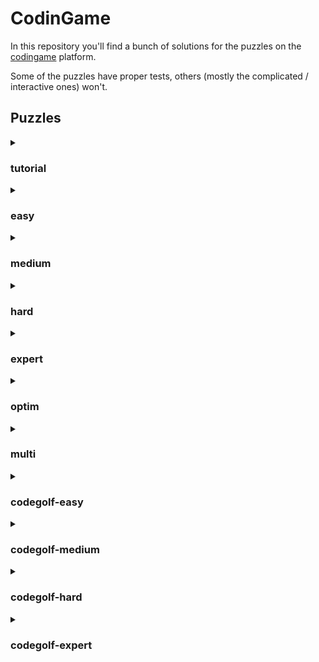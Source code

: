 # CodinGame

In this repository you'll find a bunch of solutions for the puzzles on the [codingame](https://codingame.com) platform.

Some of the puzzles have proper tests, others (mostly the complicated / interactive ones) won't.

## Puzzles

<!-- TABLE:START -->
<details>

<summary>

### tutorial

</summary>

- [ ] 43. Onboarding [:link:](https://www.codingame.com/training/easy/onboarding)

</details>
<details>

<summary>

### easy

</summary>

- [ ] 4. Power of Thor - Episode 1 [:link:](https://www.codingame.com/training/easy/power-of-thor-episode-1)
- [ ] 5. Temperatures [:link:](https://www.codingame.com/training/easy/temperatures)
- [ ] 6. ASCII Art [:link:](https://www.codingame.com/training/easy/ascii-art)
- [ ] 7. Unary [:link:](https://www.codingame.com/training/easy/unary)
- [ ] 8. MIME Type [:link:](https://www.codingame.com/training/easy/mime-type)
- [ ] 9. Defibrillators [:link:](https://www.codingame.com/training/easy/defibrillators)
- [ ] 10. Horse-racing Duals [:link:](https://www.codingame.com/training/easy/horse-racing-duals)
- [ ] 40. Mars Lander - Episode 1 [:link:](https://www.codingame.com/training/easy/mars-lander-episode-1)
- [ ] 108. Brackets, extreme edition. [:link:](https://www.codingame.com/training/easy/brackets-extreme-edition)
- [ ] 121. The Descent [:link:](https://www.codingame.com/training/easy/the-descent)
- [ ] 133. May the Triforce be with you! [:link:](https://www.codingame.com/training/easy/may-the-triforce-be-with-you)
- [ ] 154. XML MDF-2016 [:link:](https://www.codingame.com/training/easy/xml-mdf-2016)
- [ ] 171. Jack Silver: The Casino [:link:](https://www.codingame.com/training/easy/jack-silver-the-casino)
- [ ] 182. Rugby score [:link:](https://www.codingame.com/training/easy/rugby-score)
- [ ] 188. How time flies [:link:](https://www.codingame.com/training/easy/how-time-flies)
- [ ] 203. Nature of quadrilaterals [:link:](https://www.codingame.com/training/easy/nature-of-quadrilaterals)
- [ ] 210. Balanced ternary computer: encode [:link:](https://www.codingame.com/training/easy/balanced-ternary-computer-encode)
- [ ] 229. Bulk Email Generator [:link:](https://www.codingame.com/training/easy/bulk-email-generator)
- [ ] 234. Next car license plate  ? [:link:](https://www.codingame.com/training/easy/next-car-license-plate)
- [ ] 235. Horse-racing Hyperduals [:link:](https://www.codingame.com/training/easy/horse-racing-hyperduals)
- [ ] 238. Self-driving car testing [:link:](https://www.codingame.com/training/easy/self-driving-car-testing)
- [ ] 243. Folding Paper [:link:](https://www.codingame.com/training/easy/folding-paper)
- [ ] 319. Monday Tuesday Happy Days [:link:](https://www.codingame.com/training/easy/monday-tuesday-happy-days)
- [ ] 341. What's so complex about Mandelbrot? [:link:](https://www.codingame.com/training/easy/whats-so-complex-about-mandelbrot)
- [ ] 343. The River I. [:link:](https://www.codingame.com/training/easy/the-river-i-)
- [ ] 345. The River II. [:link:](https://www.codingame.com/training/easy/the-river-ii-)
- [ ] 351. Text formatting [:link:](https://www.codingame.com/training/easy/text-formatting)
- [ ] 355. The Travelling Salesman Problem [:link:](https://www.codingame.com/training/easy/the-travelling-salesman-problem)
- [ ] 358. Organic Compounds 🔬 [:link:](https://www.codingame.com/training/easy/organic-compounds)
- [ ] 360. Simple Awalé [:link:](https://www.codingame.com/training/easy/simple-awale)
- [ ] 373. Morellet’s random lines [:link:](https://www.codingame.com/training/easy/morellets-random-lines)
- [ ] 393. Disordered First Contact [:link:](https://www.codingame.com/training/easy/disordered-first-contact)
- [ ] 395. ISBN Check digit [:link:](https://www.codingame.com/training/easy/isbn-check-digit)
- [ ] 396. Bank Robbers [:link:](https://www.codingame.com/training/easy/bank-robbers)
- [ ] 403. 1×1×1 Rubik’s cube movements [:link:](https://www.codingame.com/training/easy/111-rubiks-cube-movements)
- [ ] 408. orDer oF succeSsion [:link:](https://www.codingame.com/training/easy/order-of-succession)
- [ ] 419. Ghost Legs [:link:](https://www.codingame.com/training/easy/ghost-legs)
- [ ] 428. Add'em Up [:link:](https://www.codingame.com/training/easy/addem-up)
- [ ] 429. Pirate's treasure [:link:](https://www.codingame.com/training/easy/pirates-treasure)
- [ ] 433. Encryption/Decryption of Enigma Machine [:link:](https://www.codingame.com/training/easy/encryptiondecryption-of-enigma-machine)
- [ ] 437. Rooks Movements [:link:](https://www.codingame.com/training/easy/rooks-movements)
- [ ] 441. Rectangular block spinner [:link:](https://www.codingame.com/training/easy/rectangular-block-spinner)
- [ ] 442. Darts [:link:](https://www.codingame.com/training/easy/darts)
- [ ] 443. Dead men's shot [:link:](https://www.codingame.com/training/easy/dead-mens-shot)
- [ ] 451. Credit Card Verifier (Luhn’s algorithm) [:link:](https://www.codingame.com/training/easy/credit-card-verifier-luhns-algorithm)
- [ ] 454. Hunger Games [:link:](https://www.codingame.com/training/easy/hunger-games)
- [ ] 455. The Dart 101 [:link:](https://www.codingame.com/training/easy/the-dart-101)
- [ ] 459. Brick in the Wall [:link:](https://www.codingame.com/training/easy/brick-in-the-wall)
- [ ] 465. Lumen [:link:](https://www.codingame.com/training/easy/lumen)
- [ ] 469. Blowing Fuse [:link:](https://www.codingame.com/training/easy/blowing-fuse)
- [ ] 501. Stall tilt [:link:](https://www.codingame.com/training/easy/stall-tilt)
- [ ] 505. 1D Spreadsheet [:link:](https://www.codingame.com/training/easy/1d-spreadsheet)
- [ ] 508. Hooch Clash [:link:](https://www.codingame.com/training/easy/hooch-clash)
- [ ] 515. Count as I count [:link:](https://www.codingame.com/training/easy/count-as-i-count)
- [ ] 516. Are The Clumps Normal [:link:](https://www.codingame.com/training/easy/are-the-clumps-normal)
- [ ] 517. Smooth! [:link:](https://www.codingame.com/training/easy/smooth)
- [ ] 519. A child's play [:link:](https://www.codingame.com/training/easy/a-childs-play)
- [ ] 520. Detective Pikaptcha EP1 [:link:](https://www.codingame.com/training/easy/detective-pikaptcha-ep1)
- [ ] 521. Detective Pikaptcha EP2 [:link:](https://www.codingame.com/training/easy/detective-pikaptcha-ep2)
- [ ] 525. Happy Numbers [:link:](https://www.codingame.com/training/easy/happy-numbers)
- [ ] 528. Dolbear's Law [:link:](https://www.codingame.com/training/easy/dolbears-law)
- [ ] 535. Hello, World! [:link:](https://www.codingame.com/training/easy/hello-world)
- [ ] 542. Rectangle Partition [:link:](https://www.codingame.com/training/easy/rectangle-partition)
- [ ] 546. Unit Fractions [:link:](https://www.codingame.com/training/easy/unit-fractions)
- [ ] 552. Graffiti on the fence [:link:](https://www.codingame.com/training/easy/graffiti-on-the-fence)
- [ ] 558. Create the longest sequence of 1s [:link:](https://www.codingame.com/training/easy/create-the-longest-sequence-of-1s)
- [ ] 562. 1D Bush Fire [:link:](https://www.codingame.com/training/easy/1d-bush-fire)
- [ ] 576. Rock Paper Scissors Lizard Spock [:link:](https://www.codingame.com/training/easy/rock-paper-scissors-lizard-spock)
- [ ] 581. TicTacToe [:link:](https://www.codingame.com/training/easy/tictactoe)
- [ ] 586. Van Eck's sequence [:link:](https://www.codingame.com/training/easy/van-ecks-sequence)
- [ ] 587. Sudoku Validator [:link:](https://www.codingame.com/training/easy/sudoku-validator)
- [ ] 611. Auto pickup [:link:](https://www.codingame.com/training/easy/auto-pickup)
- [ ] 612. A mountain of a mole hill [:link:](https://www.codingame.com/training/easy/a-mountain-of-a-mole-hill)
- [ ] 615. Benford's law [:link:](https://www.codingame.com/training/easy/benfords-law)
- [ ] 623. Murder in the village! [:link:](https://www.codingame.com/training/easy/murder-in-the-village)
- [ ] 627. Robot Show [:link:](https://www.codingame.com/training/easy/robot-show)
- [ ] 630. Dungeons and Maps [:link:](https://www.codingame.com/training/easy/dungeons-and-maps)
- [ ] 639. The Electrician Apprentice [:link:](https://www.codingame.com/training/easy/the-electrician-apprentice)
- [ ] 643. Is that a possible word? [:link:](https://www.codingame.com/training/easy/is-that-a-possible-word)
- [ ] 644. 7-segment scanner [:link:](https://www.codingame.com/training/easy/7-segment-scanner)
- [ ] 647. Extended Hamming Codes [:link:](https://www.codingame.com/training/easy/extended-hamming-codes)
- [ ] 648. Flip The Sign [:link:](https://www.codingame.com/training/easy/flip-the-sign)
- [ ] 652. Reverse FizzBuzz [:link:](https://www.codingame.com/training/easy/reverse-fizzbuzz)
- [ ] 653. Prefix code [:link:](https://www.codingame.com/training/easy/prefix-code)
- [ ] 655. Logically reasonable inequalities [:link:](https://www.codingame.com/training/easy/logically-reasonable-inequalities)
- [ ] 656. Equivalent Resistance, Circuit Building [:link:](https://www.codingame.com/training/easy/equivalent-resistance-circuit-building)
- [ ] 659. Unique Prefixes [:link:](https://www.codingame.com/training/easy/unique-prefixes)
- [ ] 661. Tree Paths [:link:](https://www.codingame.com/training/easy/tree-paths)
- [ ] 668. Nicholas Breakspeare and Hugh of Evesham [:link:](https://www.codingame.com/training/easy/nicholas-breakspeare-and-hugh-of-evesham)
- [ ] 673. Decode the message [:link:](https://www.codingame.com/training/easy/decode-the-message)
- [ ] 678. Number derivation [:link:](https://www.codingame.com/training/easy/number-derivation)
- [ ] 688. Low Resolution: What's The Shape? [:link:](https://www.codingame.com/training/easy/low-resolution-whats-the-shape)
- [ ] 690. Mountain Map [:link:](https://www.codingame.com/training/easy/mountain-map)
- [ ] 691. Next growing number [:link:](https://www.codingame.com/training/easy/next-growing-number)
- [ ] 697. Hidden Messages In Images [:link:](https://www.codingame.com/training/easy/hidden-messages-in-images)
- [ ] 706. Retaining Water [:link:](https://www.codingame.com/training/easy/retaining-water)
- [ ] 709. Gold Packing [:link:](https://www.codingame.com/training/easy/gold-packing)
- [ ] 710. IPv6 Shortener [:link:](https://www.codingame.com/training/easy/ipv6-shortener)
- [ ] 711. Nature of triangles [:link:](https://www.codingame.com/training/easy/nature-of-triangles)
- [ ] 719. Is the King In Check? (Part 1) [:link:](https://www.codingame.com/training/easy/is-the-king-in-check-part-1)
- [ ] 723. Feature Extraction [:link:](https://www.codingame.com/training/easy/feature-extraction)
- [ ] 724. Asteroids [:link:](https://www.codingame.com/training/easy/asteroids)
- [ ] 725. 1000000000D WORLD [:link:](https://www.codingame.com/training/easy/1000000000d-world)
- [ ] 727. Mountain Map Convergence [:link:](https://www.codingame.com/training/easy/mountain-map-convergence)
- [ ] 728. Container Terminal [:link:](https://www.codingame.com/training/easy/container-terminal)
- [ ] 732. Parse SQL Queries [:link:](https://www.codingame.com/training/easy/parse-sql-queries)
- [ ] 734. Master of Mayhem [:link:](https://www.codingame.com/training/easy/master-of-mayhem)
- [ ] 735. Bijective Numeration [:link:](https://www.codingame.com/training/easy/bijective-numeration)
- [ ] 737. Offset Arrays [:link:](https://www.codingame.com/training/easy/offset-arrays)
- [ ] 739. Reverse Minesweeper [:link:](https://www.codingame.com/training/easy/reverse-minesweeper)
- [ ] 742. The Michelangelo Code [:link:](https://www.codingame.com/training/easy/the-michelangelo-code)
- [ ] 750. Sum of Spiral's Diagonals [:link:](https://www.codingame.com/training/easy/sum-of-spirals-diagonals)
- [ ] 756. The Mystic Rectangle [:link:](https://www.codingame.com/training/easy/the-mystic-rectangle)
- [ ] 760. In Stereo [:link:](https://www.codingame.com/training/easy/in-stereo)
- [ ] 761. Zhiwei Sun Squares [:link:](https://www.codingame.com/training/easy/zhiwei-sun-squares)
- [ ] 762. Binary image [:link:](https://www.codingame.com/training/easy/binary-image)
- [ ] 765. 1. NGR - Basic Radar [:link:](https://www.codingame.com/training/easy/1--ngr---basic-radar)
- [ ] 766. Shadow Casting [:link:](https://www.codingame.com/training/easy/shadow-casting)
- [ ] 767. Cosmic Love [:link:](https://www.codingame.com/training/easy/cosmic-love)
- [ ] 768. Substitution Encoding [:link:](https://www.codingame.com/training/easy/substitution-encoding)
- [ ] 769. Object Insertion [:link:](https://www.codingame.com/training/easy/object-insertion)
- [ ] 774. Personal Best [:link:](https://www.codingame.com/training/easy/personal-best)
- [ ] 780. Fax machine [:link:](https://www.codingame.com/training/easy/fax-machine)
- [ ] 783. Someone's Acting Sus.... [:link:](https://www.codingame.com/training/easy/someones-acting-sus----)
- [ ] 784. Detective Geek [:link:](https://www.codingame.com/training/easy/detective-geek)
- [ ] 786. Sweet spot [:link:](https://www.codingame.com/training/easy/sweet-spot)
- [ ] 787. Treasure hunt [:link:](https://www.codingame.com/training/easy/treasure-hunt)
- [ ] 789. Caesar is the chief [:link:](https://www.codingame.com/training/easy/caesar-is-the-chief)
- [ ] 792. Die Handedness [:link:](https://www.codingame.com/training/easy/die-handedness)
- [ ] 795. Simple AI duels [:link:](https://www.codingame.com/training/easy/simple-ai-duels)
- [ ] 797. Where's Wally [:link:](https://www.codingame.com/training/easy/wheres-wally)
- [ ] 801. Catching Up [:link:](https://www.codingame.com/training/easy/catching-up)
- [ ] 802. Walk on a Die [:link:](https://www.codingame.com/training/easy/walk-on-a-die)
- [ ] 803. Simple auto-scaling [:link:](https://www.codingame.com/training/easy/simple-auto-scaling)
- [ ] 806. A Bunny and Carrots [:link:](https://www.codingame.com/training/easy/a-bunny-and-carrots)
- [ ] 812. Magic String [:link:](https://www.codingame.com/training/easy/magic-string)
- [ ] 819. FireControl [:link:](https://www.codingame.com/training/easy/firecontrol)
- [ ] 820. Largest Number [:link:](https://www.codingame.com/training/easy/largest-number)
- [ ] 823. By train or by car ? [:link:](https://www.codingame.com/training/easy/by-train-or-by-car)
- [ ] 824. Markov Text Generation [:link:](https://www.codingame.com/training/easy/markov-text-generation)
- [ ] 829. Frame the picture [:link:](https://www.codingame.com/training/easy/frame-the-picture)
- [ ] 830. Faro shuffle [:link:](https://www.codingame.com/training/easy/faro-shuffle)
- [ ] 832. Buzzle [:link:](https://www.codingame.com/training/easy/buzzle)
- [ ] 835. Genetics and Computers [:link:](https://www.codingame.com/training/easy/genetics-and-computers)
- [ ] 868. PARK PILOT [:link:](https://www.codingame.com/training/easy/park-pilot)
- [ ] 934. Random Walk [:link:](https://www.codingame.com/training/easy/random-walk)
- [ ] 967. Tricky  Number Verifier [:link:](https://www.codingame.com/training/easy/tricky-number-verifier)
- [ ] 1000. Body weight is a girl's secret [:link:](https://www.codingame.com/training/easy/body-weight-is-a-girls-secret)
- [ ] 1066. Minesweeper level generator [:link:](https://www.codingame.com/training/easy/minesweeper-level-generator)
- [ ] 1462. Rotating arrows [:link:](https://www.codingame.com/training/easy/rotating-arrows)
- [ ] 1495. 10 pin Bowling Scores [:link:](https://www.codingame.com/training/easy/10-pin-bowling-scores)
- [ ] 1528. Distributing Candy [:link:](https://www.codingame.com/training/easy/distributing-candy)
- [ ] 1792. No More Pythons, Please! [:link:](https://www.codingame.com/training/easy/no-more-pythons-please)
- [ ] 1825. Simple Load Balancing [:link:](https://www.codingame.com/training/easy/simple-load-balancing)
- [ ] 1990. Logic gates [:link:](https://www.codingame.com/training/easy/logic-gates)
- [ ] 2023. Calculator [:link:](https://www.codingame.com/training/easy/calculator)
- [ ] 2089. Snail Run [:link:](https://www.codingame.com/training/easy/snail-run)
- [ ] 2122. Survey Prediction [:link:](https://www.codingame.com/training/easy/survey-prediction)
- [ ] 2155. Cubic Bézier curves [:link:](https://www.codingame.com/training/easy/cubic-bezier-curves)
- [ ] 2221. Metric Units [:link:](https://www.codingame.com/training/easy/metric-units)
- [ ] 2287. Moves in maze [:link:](https://www.codingame.com/training/easy/moves-in-maze)
- [ ] 2386. The broken editor [:link:](https://www.codingame.com/training/easy/the-broken-editor)
- [ ] 2452. 🤖 Robot Reach [:link:](https://www.codingame.com/training/easy/robot-reach)
- [ ] 2518. Ted's compiler [:link:](https://www.codingame.com/training/easy/teds-compiler)
- [ ] 2519. Annihilation [:link:](https://www.codingame.com/training/easy/annihilation)
- [ ] 2551. 2nd degree polynomial - simple analysis [:link:](https://www.codingame.com/training/easy/2nd-degree-polynomial---simple-analysis)
- [ ] 2617. Kiss the girls [:link:](https://www.codingame.com/training/easy/kiss-the-girls)
- [ ] 2716. Artificial Emotional Intelligence [:link:](https://www.codingame.com/training/easy/artificial-emotional-intelligence)
- [x] 2782. [Retro Typewriter Art](src/retro-typewriter-art) [:link:](https://www.codingame.com/training/easy/retro-typewriter-art)
- [ ] 2815. Probability for Dummies [:link:](https://www.codingame.com/training/easy/probability-for-dummies)
- [ ] 2848. Crop-Circles [:link:](https://www.codingame.com/training/easy/crop-circles)
- [ ] 3013. Insert to String [:link:](https://www.codingame.com/training/easy/insert-to-string)
- [ ] 3046. Ulam Spiral [:link:](https://www.codingame.com/training/easy/ulam-spiral)
- [ ] 3310. WW2 Mortar Warfare [:link:](https://www.codingame.com/training/easy/ww2-mortar-warfare)
- [ ] 3343. Blackjack solver [:link:](https://www.codingame.com/training/easy/blackjack-solver)
- [ ] 3376. Should Bakers be Frugal? [:link:](https://www.codingame.com/training/easy/should-bakers-be-frugal)
- [ ] 3475. Merlin's Magic Square [:link:](https://www.codingame.com/training/easy/merlins-magic-square)
- [ ] 3508. Longest coast [:link:](https://www.codingame.com/training/easy/longest-coast)
- [ ] 3541. Snake Sort 2D [:link:](https://www.codingame.com/training/easy/snake-sort-2d)
- [ ] 3574. Blending Colors [:link:](https://www.codingame.com/training/easy/blending-colors)
- [ ] 3575. abcdefghijklmnopqrstuvwxyz [:link:](https://www.codingame.com/training/easy/abcdefghijklmnopqrstuvwxyz)
- [ ] 3640. Match DNA Sequence [:link:](https://www.codingame.com/training/easy/match-dna-sequence)
- [ ] 3673. Max Area [:link:](https://www.codingame.com/training/easy/max-area)
- [ ] 3707. Character replacement problem [:link:](https://www.codingame.com/training/easy/character-replacement-problem)
- [ ] 3739. The weight of words [:link:](https://www.codingame.com/training/easy/the-weight-of-words)
- [ ] 3805. Video comments [:link:](https://www.codingame.com/training/easy/video-comments)
- [ ] 3937. Card Counting when easily distracted [:link:](https://www.codingame.com/training/easy/card-counting-when-easily-distracted)
- [ ] 3970. Messed up mosaics [:link:](https://www.codingame.com/training/easy/messed-up-mosaics)
- [ ] 4003. Minimal palindrome distance [:link:](https://www.codingame.com/training/easy/minimal-palindrome-distance)
- [ ] 4036. Embedded Chessboards [:link:](https://www.codingame.com/training/easy/embedded-chessboards)
- [ ] 4069. An adventure in the fantasy world [:link:](https://www.codingame.com/training/easy/an-adventure-in-the-fantasy-world)
- [ ] 4102. Saving Snoopy [:link:](https://www.codingame.com/training/easy/saving-snoopy)
- [ ] 4135. Another Road Construction Site - 1 [:link:](https://www.codingame.com/training/easy/another-road-construction-site---1)
- [ ] 4168. The logo beyond C++ and C# [:link:](https://www.codingame.com/training/easy/the-logo-beyond-c-and-c)
- [ ] 4234. Table of Contents [:link:](https://www.codingame.com/training/easy/table-of-contents)
- [ ] 4498. Create 'Turn Here' Signs [:link:](https://www.codingame.com/training/easy/create-turn-here-signs)
- [ ] 4531. Shoot Enemy Aircraft [:link:](https://www.codingame.com/training/easy/shoot-enemy-aircraft)
- [ ] 4597. Make an Atari Font [:link:](https://www.codingame.com/training/easy/make-an-atari-font)
- [ ] 4861. Euclid's Algorithm [:link:](https://www.codingame.com/training/easy/euclids-algorithm)
- [ ] 4894. |Build A Bookcase|🔨 [:link:](https://www.codingame.com/training/easy/build-a-bookcase)
- [ ] 5389. Tabloid Couple-Names 💕 [:link:](https://www.codingame.com/training/easy/tabloid-couple-names)
- [ ] 5455. Rocks, Papers, Scissors-es [:link:](https://www.codingame.com/training/easy/rocks-papers-scissors-es)
- [x] 5488. [ASCII Art The Drunken Bishop Algorithm](src/ascii-art-the-drunken-bishop-algorithm) [:link:](https://www.codingame.com/training/easy/ascii-art-the-drunken-bishop-algorithm)
- [ ] 5521. Duo combinations [:link:](https://www.codingame.com/training/easy/duo-combinations)
- [ ] 5554. Wordle colorizer [:link:](https://www.codingame.com/training/easy/wordle-colorizer)
- [ ] 5620. Tile a Floor [:link:](https://www.codingame.com/training/easy/tile-a-floor)
- [ ] 5653. Word Search for Programmers [:link:](https://www.codingame.com/training/easy/word-search-for-programmers)
- [ ] 5686. Mandelbrot Set Approximation [:link:](https://www.codingame.com/training/easy/mandelbrot-set-approximation)
- [ ] 5786. Number formatting [:link:](https://www.codingame.com/training/easy/number-formatting)
- [ ] 5818. Stunning numbers [:link:](https://www.codingame.com/training/easy/stunning-numbers)
- [ ] 5884. Library dependencies [:link:](https://www.codingame.com/training/easy/library-dependencies)
- [ ] 5917. The alien business of cows [:link:](https://www.codingame.com/training/easy/the-alien-business-of-cows)
- [ ] 5983. Remove insert statements [:link:](https://www.codingame.com/training/easy/remove-insert-statements)
- [ ] 6016. Tile a Floor Differently [:link:](https://www.codingame.com/training/easy/tile-a-floor-differently)
- [ ] 6115. The helpdesk [:link:](https://www.codingame.com/training/easy/the-helpdesk)
- [ ] 6148. Couple's Picture-Frame [:link:](https://www.codingame.com/training/easy/couples-picture-frame)
- [ ] 6181. The leaking bathtub [:link:](https://www.codingame.com/training/easy/the-leaking-bathtub)
- [ ] 6214. Fibonacci's Rabbit [:link:](https://www.codingame.com/training/easy/fibonaccis-rabbit)
- [ ] 6247. Digital Scoreboard [:link:](https://www.codingame.com/training/easy/digital-scoreboard)
- [ ] 6280. Vectors in variables dimensions [:link:](https://www.codingame.com/training/easy/vectors-in-variables-dimensions)
- [ ] 6445. NATO-alphabet's odd uncles [:link:](https://www.codingame.com/training/easy/nato-alphabets-odd-uncles)
- [ ] 6478. Furlongs per Fortnight [:link:](https://www.codingame.com/training/easy/furlongs-per-fortnight)
- [ ] 6544. Euclid's algorithm with complex numbers [:link:](https://www.codingame.com/training/easy/euclids-algorithm-with-complex-numbers)
- [ ] 6610. Crazy List [:link:](https://www.codingame.com/training/easy/crazy-list)
- [ ] 6709. Mirrors [:link:](https://www.codingame.com/training/easy/mirrors)
- [ ] 6775. Count your coins [:link:](https://www.codingame.com/training/easy/count-your-coins)
- [ ] 6841. What 🌼 is 🌷 your 🌸  garden 💐 worth? [:link:](https://www.codingame.com/training/easy/what-is-your-garden-worth)
- [ ] 6874. You are the Father: Maury Povich Style [:link:](https://www.codingame.com/training/easy/you-are-the-father-maury-povich-style)
- [ ] 6907. Ukulele/Guitar converter [:link:](https://www.codingame.com/training/easy/ukuleleguitar-converter)
- [ ] 6940. Score a Bridge deal [:link:](https://www.codingame.com/training/easy/score-a-bridge-deal)
- [ ] 6973. Video Assistant Referee [:link:](https://www.codingame.com/training/easy/video-assistant-referee)
- [ ] 7006. Popularity of each activity [:link:](https://www.codingame.com/training/easy/popularity-of-each-activity)
- [ ] 7105. Queen control [:link:](https://www.codingame.com/training/easy/queen-control)
- [ ] 7270. Square Spiral for Alien Contact 👽 [:link:](https://www.codingame.com/training/easy/square-spiral-for-alien-contact)
- [ ] 7303. Interstellar [:link:](https://www.codingame.com/training/easy/interstellar)
- [ ] 7369. deus Hex machina [:link:](https://www.codingame.com/training/easy/deus-hex-machina)
- [ ] 7468. Panel count [:link:](https://www.codingame.com/training/easy/panel-count)
- [ ] 7501. Number Partition [:link:](https://www.codingame.com/training/easy/number-partition)
- [ ] 7600. Triangle Toggle [:link:](https://www.codingame.com/training/easy/triangle-toggle)
- [ ] 7633. anagram to break the code ! [:link:](https://www.codingame.com/training/easy/anagram-to-break-the-code)
- [ ] 7732. Odd-Quad-Out [:link:](https://www.codingame.com/training/easy/odd-quad-out)
- [ ] 7798. The Other Side [:link:](https://www.codingame.com/training/easy/the-other-side)
- [ ] 7963. Cheap Choices [:link:](https://www.codingame.com/training/easy/cheap-choices)
- [ ] 7996. GDQ - Binary Coded Decimal Clock [:link:](https://www.codingame.com/training/easy/gdq---binary-coded-decimal-clock)
- [ ] 8062. Periodic table spelling [:link:](https://www.codingame.com/training/easy/periodic-table-spelling)
- [ ] 8095. How high up does the beer go? [:link:](https://www.codingame.com/training/easy/how-high-up-does-the-beer-go)
- [ ] 8161. Battle of Heroes [:link:](https://www.codingame.com/training/easy/battle-of-heroes)
- [ ] 8227. Scrabble score [:link:](https://www.codingame.com/training/easy/scrabble-score)
- [ ] 8260. Six Degrees of Kevin Bacon [:link:](https://www.codingame.com/training/easy/six-degrees-of-kevin-bacon)
- [ ] 8293. Kangaroo words [:link:](https://www.codingame.com/training/easy/kangaroo-words)
- [ ] 8458. Zeckendorf representation, part I [:link:](https://www.codingame.com/training/easy/zeckendorf-representation-part-i)
- [ ] 8491. Agent X, Mission 1 — The Caesar Cipher [:link:](https://www.codingame.com/training/easy/agent-x-mission-1-the-caesar-cipher)
- [ ] 8557. Street Fighter : Level I [:link:](https://www.codingame.com/training/easy/street-fighter-level-i)
- [ ] 8590. Codongame [:link:](https://www.codingame.com/training/easy/codongame)
- [ ] 8689. Where am I going? [:link:](https://www.codingame.com/training/easy/where-am-i-going)
- [ ] 8755. Escape the madness [:link:](https://www.codingame.com/training/easy/escape-the-madness)
- [ ] 8920. ASCII Worms [:link:](https://www.codingame.com/training/easy/ascii-worms)
- [ ] 8986. Histogram [:link:](https://www.codingame.com/training/easy/histogram)
- [ ] 9052. A bit of accounting - Lettering [:link:](https://www.codingame.com/training/easy/a-bit-of-accounting---lettering)
- [ ] 9085. Swatch Internet Time [:link:](https://www.codingame.com/training/easy/swatch-internet-time)
- [ ] 9151. Fix the networks [:link:](https://www.codingame.com/training/easy/fix-the-networks)
- [ ] 9283. The Prime Twins - Part one [:link:](https://www.codingame.com/training/easy/the-prime-twins---part-one)
- [ ] 9316. Number of Digits [:link:](https://www.codingame.com/training/easy/number-of-digits)
- [ ] 9415. Azimut [:link:](https://www.codingame.com/training/easy/azimut)
- [ ] 9582. TBR out of control !!! [:link:](https://www.codingame.com/training/easy/tbr-out-of-control)
- [ ] 9844. Island Escape [:link:](https://www.codingame.com/training/easy/island-escape)
- [ ] 9943. Sparse MatMul [:link:](https://www.codingame.com/training/easy/sparse-matmul)
- [ ] 9976. Playing Card Odds [:link:](https://www.codingame.com/training/easy/playing-card-odds)
- [ ] 10009. Bouncing Simulator [:link:](https://www.codingame.com/training/easy/bouncing-simulator)
- [ ] 10042. Sand Fall [:link:](https://www.codingame.com/training/easy/sand-fall)
- [ ] 10108. Item Maker [:link:](https://www.codingame.com/training/easy/item-maker)
- [ ] 10141. Pachinko Jackpot [:link:](https://www.codingame.com/training/easy/pachinko-jackpot)

</details>
<details>

<summary>

### medium

</summary>

- [x] 1. [Death First Search - Episode 1](src/death-first-search-episode-1) [:link:](https://www.codingame.com/training/medium/death-first-search-episode-1)
- [ ] 11. The Fall - Episode 1 [:link:](https://www.codingame.com/training/medium/the-fall-episode-1)
- [ ] 12. Mars Lander - Episode 2 [:link:](https://www.codingame.com/training/medium/mars-lander-episode-2)
- [ ] 13. Stock Exchange Losses [:link:](https://www.codingame.com/training/medium/stock-exchange-losses)
- [ ] 14. Network Cabling [:link:](https://www.codingame.com/training/medium/network-cabling)
- [ ] 15. Conway Sequence [:link:](https://www.codingame.com/training/medium/conway-sequence)
- [ ] 16. Telephone Numbers [:link:](https://www.codingame.com/training/medium/telephone-numbers)
- [ ] 17. Dwarfs standing on the shoulders of giants [:link:](https://www.codingame.com/training/medium/dwarfs-standing-on-the-shoulders-of-giants)
- [ ] 18. Blunder - Episode 1 [:link:](https://www.codingame.com/training/medium/blunder-episode-1)
- [ ] 19. Scrabble [:link:](https://www.codingame.com/training/medium/scrabble)
- [ ] 20. The Gift [:link:](https://www.codingame.com/training/medium/the-gift)
- [ ] 21. Mayan Calculation [:link:](https://www.codingame.com/training/medium/mayan-calculation)
- [ ] 41. Shadows of the Knight - Episode 1 [:link:](https://www.codingame.com/training/medium/shadows-of-the-knight-episode-1)
- [x] 47. [Don't Panic - Episode 1](src/don't-panic-episode-1) [:link:](https://www.codingame.com/training/medium/don%27t-panic-episode-1)
- [ ] 50. War [:link:](https://www.codingame.com/training/medium/winamax-battle)
- [ ] 54. There is no Spoon - Episode 1 [:link:](https://www.codingame.com/training/medium/there-is-no-spoon-episode-1)
- [ ] 76. Game of life [:link:](https://www.codingame.com/training/medium/game-of-life)
- [ ] 77. Vote counting [:link:](https://www.codingame.com/training/medium/vote-counting)
- [ ] 78. Gravity [:link:](https://www.codingame.com/training/medium/gravity)
- [ ] 86. Dominoes Path [:link:](https://www.codingame.com/training/medium/dominoes-path)
- [ ] 87. Bust speeding vehicles [:link:](https://www.codingame.com/training/medium/bust-speeding-vehicles)
- [ ] 95. Ascii Graph [:link:](https://www.codingame.com/training/medium/ascii-graph)
- [ ] 97. Reverse Polish Notation [:link:](https://www.codingame.com/training/medium/reverse-polish-notation)
- [ ] 103. Minimal number of swaps [:link:](https://www.codingame.com/training/medium/minimal-number-of-swaps)
- [ ] 104. Rubik® [:link:](https://www.codingame.com/training/medium/rubik)
- [ ] 106. CGS minifier [:link:](https://www.codingame.com/training/medium/cgs-minifier)
- [ ] 111. The Fastest [:link:](https://www.codingame.com/training/medium/the-fastest)
- [ ] 112. DDCG Mapper [:link:](https://www.codingame.com/training/medium/ddcg-mapper)
- [ ] 116. Maze [:link:](https://www.codingame.com/training/medium/maze)
- [ ] 120. The Ultimate Test [:link:](https://www.codingame.com/training/medium/the-ultimate-test)
- [ ] 123. These Romans are crazy! [:link:](https://www.codingame.com/training/medium/these-romans-are-crazy%21)
- [ ] 128. Divine! [:link:](https://www.codingame.com/training/medium/divine)
- [ ] 131. 2.5D maze [:link:](https://www.codingame.com/training/medium/2-5d-maze)
- [ ] 132. Othello [:link:](https://www.codingame.com/training/medium/othello)
- [ ] 138. Disks intersection [:link:](https://www.codingame.com/training/medium/disks-intersection)
- [ ] 139. Minesweeper [:link:](https://www.codingame.com/training/medium/minesweeper)
- [ ] 140. Bulls and Cows [:link:](https://www.codingame.com/training/medium/bulls-and-cows)
- [ ] 142. Text alignment [:link:](https://www.codingame.com/training/medium/text-alignment)
- [ ] 147. Snake encoding [:link:](https://www.codingame.com/training/medium/snake-encoding)
- [ ] 150. ASCII ART : Glass Stacking [:link:](https://www.codingame.com/training/medium/ascii-art-glass-stacking)
- [ ] 157. Sum of divisors [:link:](https://www.codingame.com/training/medium/sum-of-divisors)
- [ ] 158. The Urinal Problem [:link:](https://www.codingame.com/training/medium/the-urinal-problem)
- [ ] 159. Ancestors & Descendants [:link:](https://www.codingame.com/training/medium/ancestors-descendants)
- [ ] 161. CGFunge interpreter [:link:](https://www.codingame.com/training/medium/cgfunge-interpreter)
- [ ] 162. Anagrams [:link:](https://www.codingame.com/training/medium/anagrams)
- [ ] 169. The experience for creating puzzles [:link:](https://www.codingame.com/training/medium/the-experience-for-creating-puzzles)
- [ ] 170. Elementary cellular automaton [:link:](https://www.codingame.com/training/medium/elementary-cellular-automaton)
- [ ] 172. Simple fraction to mixed number [:link:](https://www.codingame.com/training/medium/simple-fraction-to-mixed-number)
- [ ] 173. Queneau Numbers [:link:](https://www.codingame.com/training/medium/queneau-numbers)
- [ ] 174. Quaternion Multiplication [:link:](https://www.codingame.com/training/medium/quaternion-multiplication)
- [ ] 187. Army ants [:link:](https://www.codingame.com/training/medium/army-ants)
- [ ] 190. Carmichael numbers [:link:](https://www.codingame.com/training/medium/carmichael-numbers)
- [ ] 193. OneWay City [:link:](https://www.codingame.com/training/medium/oneway-city)
- [ ] 198. Langton's ant [:link:](https://www.codingame.com/training/medium/langtons-ant)
- [ ] 199. Divide the factorial [:link:](https://www.codingame.com/training/medium/divide-the-factorial)
- [ ] 202. Reversed Look-and-say [:link:](https://www.codingame.com/training/medium/reversed-look-and-say)
- [ ] 207. Near-Palindromes [:link:](https://www.codingame.com/training/medium/near-palindromes)
- [ ] 211. Texas Holdem [:link:](https://www.codingame.com/training/medium/texas-holdem)
- [ ] 220. Brackets, Enhanced Edition [:link:](https://www.codingame.com/training/medium/brackets-enhanced-edition)
- [ ] 223. 2×2×2 Rubik’s cube movements [:link:](https://www.codingame.com/training/medium/222-rubiks-cube-movements)
- [ ] 227. Factorial vs Exponential [:link:](https://www.codingame.com/training/medium/factorial-vs-exponential)
- [ ] 228. Advanced Tree [:link:](https://www.codingame.com/training/medium/advanced-tree)
- [ ] 230. Gravity Tumbler [:link:](https://www.codingame.com/training/medium/gravity-tumbler)
- [ ] 233. Number of letters in a number - Binary [:link:](https://www.codingame.com/training/medium/number-of-letters-in-a-number---binary)
- [ ] 239. Horse-hyperracing Hyperduals [:link:](https://www.codingame.com/training/medium/horse-hyperracing-hyperduals)
- [ ] 244. Micro Assembly [:link:](https://www.codingame.com/training/medium/micro-assembly)
- [ ] 245. Cards castle [:link:](https://www.codingame.com/training/medium/cards-castle)
- [ ] 246. Magic stones [:link:](https://www.codingame.com/training/medium/magic-stones)
- [ ] 299. Sandpile addition [:link:](https://www.codingame.com/training/medium/sandpile-addition)
- [ ] 322. Hidden word [:link:](https://www.codingame.com/training/medium/hidden-word)
- [ ] 326. Bruce Lee [:link:](https://www.codingame.com/training/medium/bruce-lee)
- [ ] 331. Numeral system [:link:](https://www.codingame.com/training/medium/numeral-system)
- [ ] 332. 1010(1) [:link:](https://www.codingame.com/training/medium/10101)
- [ ] 336. A-star exercise [:link:](https://www.codingame.com/training/medium/a-star-exercise)
- [ ] 337. Minimax exercise [:link:](https://www.codingame.com/training/medium/minimax-exercise)
- [ ] 339. Monthly System [:link:](https://www.codingame.com/training/medium/monthly-system)
- [ ] 344. Porcupine Fever [:link:](https://www.codingame.com/training/medium/porcupine-fever)
- [ ] 349. Magic Square [:link:](https://www.codingame.com/training/medium/magic-square)
- [ ] 350. Count of Primes in a number grid [:link:](https://www.codingame.com/training/medium/count-of-primes-in-a-number-grid)
- [ ] 352. Gravity Centrifuge [:link:](https://www.codingame.com/training/medium/gravity-centrifuge)
- [ ] 354. Find the replacement [:link:](https://www.codingame.com/training/medium/find-the-replacement)
- [ ] 361. 2048 scores [:link:](https://www.codingame.com/training/medium/2048-scores)
- [ ] 363. Plight Of The Fellowship Of The Ring [:link:](https://www.codingame.com/training/medium/plight-of-the-fellowship-of-the-ring)
- [ ] 364. Bingo! [:link:](https://www.codingame.com/training/medium/bingo)
- [ ] 366. Gravity Centrifuge Tuning [:link:](https://www.codingame.com/training/medium/gravity-centrifuge-tuning)
- [ ] 367. The Grand Festival - I [:link:](https://www.codingame.com/training/medium/the-grand-festival---i)
- [ ] 370. Box of Cigars [:link:](https://www.codingame.com/training/medium/box-of-cigars)
- [ ] 372. Polydivisible number [:link:](https://www.codingame.com/training/medium/polydivisible-number)
- [ ] 374. The Grand Festival - II [:link:](https://www.codingame.com/training/medium/the-grand-festival---ii)
- [ ] 375. Format string validation [:link:](https://www.codingame.com/training/medium/format-string-validation)
- [ ] 377. Flood fill Example [:link:](https://www.codingame.com/training/medium/flood-fill-example)
- [ ] 384. Paper labyrinth [:link:](https://www.codingame.com/training/medium/paper-labyrinth)
- [ ] 386. Brackets, Ultimate Edition [:link:](https://www.codingame.com/training/medium/brackets-ultimate-edition)
- [ ] 387. De-FizzBuzzer [:link:](https://www.codingame.com/training/medium/de-fizzbuzzer)
- [ ] 388. Bag of Balls [:link:](https://www.codingame.com/training/medium/bag-of-balls)
- [ ] 394. Simplified Monopoly™ Turns Prediction [:link:](https://www.codingame.com/training/medium/simplified-monopoly-turns-prediction)
- [ ] 400. Bulgarian solitaire [:link:](https://www.codingame.com/training/medium/bulgarian-solitaire)
- [ ] 401. Trits (Balanced Ternary Computing) [:link:](https://www.codingame.com/training/medium/trits-balanced-ternary-computing)
- [ ] 402. Depot organization [:link:](https://www.codingame.com/training/medium/depot-organization)
- [ ] 406. The Optimal Urinal Problem [:link:](https://www.codingame.com/training/medium/the-optimal-urinal-problem)
- [ ] 413. Brackets, Extended Edition [:link:](https://www.codingame.com/training/medium/brackets-extended-edition)
- [ ] 415. Counting Squares on Pegs [:link:](https://www.codingame.com/training/medium/counting-squares-on-pegs)
- [ ] 421. Kaprekar's routine [:link:](https://www.codingame.com/training/medium/kaprekars-routine)
- [ ] 422. Maximum sub-sequence [:link:](https://www.codingame.com/training/medium/maximum-sub-sequence)
- [ ] 423. Remainder Fantasy [:link:](https://www.codingame.com/training/medium/remainder-fantasy)
- [ ] 424. Locked in gear [:link:](https://www.codingame.com/training/medium/locked-in-gear)
- [ ] 425. Short accounts make long friends [:link:](https://www.codingame.com/training/medium/short-accounts-make-long-friends)
- [ ] 426. Dice probability calculator [:link:](https://www.codingame.com/training/medium/dice-probability-calculator)
- [ ] 427. Number of paths between 2 points [:link:](https://www.codingame.com/training/medium/number-of-paths-between-2-points)
- [ ] 434. Enigma - 3 rotors without plugboard [:link:](https://www.codingame.com/training/medium/enigma---3-rotors-without-plugboard)
- [ ] 435. Guessing n Cheating [:link:](https://www.codingame.com/training/medium/guessing-n-cheating)
- [ ] 436. HTML table cell split [:link:](https://www.codingame.com/training/medium/html-table-cell-split)
- [ ] 438. Straddling Checkerboard Cryptography [:link:](https://www.codingame.com/training/medium/straddling-checkerboard-cryptography)
- [ ] 440. Digit sum successor [:link:](https://www.codingame.com/training/medium/digit-sum-successor)
- [ ] 444. 2-player game on a calculator [:link:](https://www.codingame.com/training/medium/2-player-game-on-a-calculator)
- [ ] 445. Guessing digits [:link:](https://www.codingame.com/training/medium/guessing-digits)
- [ ] 446. Equalizing arrays [:link:](https://www.codingame.com/training/medium/equalizing-arrays)
- [ ] 448. IP mask calculating [:link:](https://www.codingame.com/training/medium/ip-mask-calculating)
- [ ] 452. Dynamic sorting [:link:](https://www.codingame.com/training/medium/dynamic-sorting)
- [ ] 456. Green Valleys [:link:](https://www.codingame.com/training/medium/green-valleys)
- [ ] 457. Goro Want Chocolate [:link:](https://www.codingame.com/training/medium/goro-want-chocolate)
- [ ] 462. Domino Puzzle [:link:](https://www.codingame.com/training/medium/domino-puzzle)
- [ ] 466. EUROPEAN RUGBY CHAMPIONS CUP RANKING [:link:](https://www.codingame.com/training/medium/european-rugby-champions-cup-ranking)
- [ ] 470. Find the winning strategy [:link:](https://www.codingame.com/training/medium/find-the-winning-strategy)
- [ ] 472. Go competition [:link:](https://www.codingame.com/training/medium/go-competition)
- [ ] 475. Barcode scanner [:link:](https://www.codingame.com/training/medium/barcode-scanner)
- [ ] 478. Fishing With A Stick [:link:](https://www.codingame.com/training/medium/fishing-with-a-stick)
- [ ] 479. Elliptic curve cryptography [:link:](https://www.codingame.com/training/medium/elliptic-curve-cryptography)
- [ ] 480. Criminal [:link:](https://www.codingame.com/training/medium/criminal)
- [ ] 482. Rearrange string to two numbers [:link:](https://www.codingame.com/training/medium/rearrange-string-to-two-numbers)
- [ ] 484. Seam Carving [:link:](https://www.codingame.com/training/medium/seam-carving)
- [ ] 485. Robbery optimisation [:link:](https://www.codingame.com/training/medium/robbery-optimisation)
- [ ] 487. Palindromic Decomposition [:link:](https://www.codingame.com/training/medium/palindromic-decomposition)
- [ ] 488. Length of Syracuse Conjecture Sequence [:link:](https://www.codingame.com/training/medium/length-of-syracuse-conjecture-sequence)
- [ ] 490. Shikaku Solver [:link:](https://www.codingame.com/training/medium/shikaku-solver)
- [ ] 492. Regular polygons [:link:](https://www.codingame.com/training/medium/regular-polygons)
- [ ] 499. Road Trip [:link:](https://www.codingame.com/training/medium/road-trip)
- [ ] 502. Jumping Frogs [:link:](https://www.codingame.com/training/medium/jumping-frogs)
- [ ] 503. Forest Fire [:link:](https://www.codingame.com/training/medium/forest-fire)
- [ ] 510. Sudoku Solver [:link:](https://www.codingame.com/training/medium/sudoku-solver)
- [ ] 511. Knights Jam [:link:](https://www.codingame.com/training/medium/knights-jam)
- [ ] 512. Plague, Jr [:link:](https://www.codingame.com/training/medium/plague-jr)
- [ ] 518. Smooth Factory [:link:](https://www.codingame.com/training/medium/smooth-factory)
- [ ] 522. Detective Pikaptcha EP3 [:link:](https://www.codingame.com/training/medium/detective-pikaptcha-ep3)
- [ ] 526. Battleship [:link:](https://www.codingame.com/training/medium/battleship)
- [ ] 529. Surakarta [:link:](https://www.codingame.com/training/medium/surakarta)
- [ ] 531. Identifying data structure [:link:](https://www.codingame.com/training/medium/identifying-data-structure)
- [ ] 532. A story to go in circles [:link:](https://www.codingame.com/training/medium/a-story-to-go-in-circles)
- [ ] 533. Fun with Set theory [:link:](https://www.codingame.com/training/medium/fun-with-set-theory)
- [ ] 537. Dice galaxy [:link:](https://www.codingame.com/training/medium/dice-galaxy)
- [ ] 538. A Coin Guessing Game [:link:](https://www.codingame.com/training/medium/a-coin-guessing-game)
- [ ] 539. Let's Go To The Cinema! [:link:](https://www.codingame.com/training/medium/lets-go-to-the-cinema)
- [ ] 543. Windmill problem [:link:](https://www.codingame.com/training/medium/windmill-problem)
- [ ] 544. Photo Booth Transformation [:link:](https://www.codingame.com/training/medium/photo-booth-transformation)
- [ ] 545. Light Bulbs [:link:](https://www.codingame.com/training/medium/light-bulbs)
- [ ] 548. Fair Numbering [:link:](https://www.codingame.com/training/medium/fair-numbering)
- [ ] 551. Rational Number Tree [:link:](https://www.codingame.com/training/medium/rational-number-tree)
- [ ] 561. Chained Matrix Products [:link:](https://www.codingame.com/training/medium/chained-matrix-products)
- [ ] 565. Bit count to limit [:link:](https://www.codingame.com/training/medium/bit-count-to-limit)
- [ ] 566. Hacking at RobberCity [:link:](https://www.codingame.com/training/medium/hacking-at-robbercity)
- [ ] 567. Halting sequences [:link:](https://www.codingame.com/training/medium/halting-sequences)
- [ ] 569. Binary Search Tree Traversal [:link:](https://www.codingame.com/training/medium/binary-search-tree-traversal)
- [ ] 570. 3×N Tiling [:link:](https://www.codingame.com/training/medium/3n-tiling)
- [ ] 578. Propositions in Frege’s ideography [:link:](https://www.codingame.com/training/medium/propositions-in-freges-ideography)
- [ ] 582. Rock-Paper-Scissors War [:link:](https://www.codingame.com/training/medium/rock-paper-scissors-war)
- [ ] 584. Playfair Cipher [:link:](https://www.codingame.com/training/medium/playfair-cipher)
- [ ] 585. Blood Types [:link:](https://www.codingame.com/training/medium/blood-types)
- [ ] 591. Futoshiki Solver [:link:](https://www.codingame.com/training/medium/futoshiki-solver)
- [ ] 602. Crossword [:link:](https://www.codingame.com/training/medium/crossword)
- [ ] 614. The lost child.Episode-1 [:link:](https://www.codingame.com/training/medium/the-lost-child-episode-1)
- [ ] 616. Duck Hunt [:link:](https://www.codingame.com/training/medium/duck-hunt)
- [ ] 618. Source Code Analyser [:link:](https://www.codingame.com/training/medium/source-code-analyser)
- [ ] 619. Huffman Code [:link:](https://www.codingame.com/training/medium/huffman-code)
- [ ] 620. What the Brainfuck ! [:link:](https://www.codingame.com/training/medium/what-the-brainfuck)
- [ ] 621. The Polish Dictionary [:link:](https://www.codingame.com/training/medium/the-polish-dictionary)
- [ ] 625. Battle Tower [:link:](https://www.codingame.com/training/medium/battle-tower)
- [ ] 629. Target Firing [:link:](https://www.codingame.com/training/medium/target-firing)
- [ ] 633. Smile! Frieze! Cheese! [:link:](https://www.codingame.com/training/medium/smile-frieze-cheese)
- [ ] 638. Escaping the cat [:link:](https://www.codingame.com/training/medium/escaping-the-cat)
- [ ] 641. English length units conversion [:link:](https://www.codingame.com/training/medium/english-length-units-conversion)
- [ ] 645. Particle Detection with Cloud Chamber [:link:](https://www.codingame.com/training/medium/particle-detection-with-cloud-chamber)
- [ ] 646. Virus spreading and clustering [:link:](https://www.codingame.com/training/medium/virus-spreading-and-clustering)
- [ ] 649. Find the liars [:link:](https://www.codingame.com/training/medium/find-the-liars)
- [ ] 662. Minesweeper [:link:](https://www.codingame.com/training/medium/minesweeper-1)
- [ ] 670. The lost files [:link:](https://www.codingame.com/training/medium/the-lost-files)
- [ ] 672. Assignments are boring [:link:](https://www.codingame.com/training/medium/assignments-are-boring)
- [ ] 677. Rod cutting problem [:link:](https://www.codingame.com/training/medium/rod-cutting-problem)
- [ ] 692. Place the Parenthesis [:link:](https://www.codingame.com/training/medium/place-the-parenthesis)
- [ ] 693. Inversion count [:link:](https://www.codingame.com/training/medium/inversion-count)
- [ ] 696. Paving with bricks [:link:](https://www.codingame.com/training/medium/paving-with-bricks)
- [ ] 703. Ways to make change [:link:](https://www.codingame.com/training/medium/ways-to-make-change)
- [ ] 705. Remaining Card [:link:](https://www.codingame.com/training/medium/remaining-card)
- [ ] 707. 🏐 🏖 Beach Volleyball 🏐 🏖 [:link:](https://www.codingame.com/training/medium/beach-volleyball)
- [ ] 712. if then else [:link:](https://www.codingame.com/training/medium/if-then-else)
- [ ] 714. 5D Chests [:link:](https://www.codingame.com/training/medium/5d-chests)
- [ ] 718. Byte pair encoding [:link:](https://www.codingame.com/training/medium/byte-pair-encoding)
- [ ] 721. Christmas Tree [:link:](https://www.codingame.com/training/medium/christmas-tree)
- [ ] 722. Cooperative Mate with Rook [:link:](https://www.codingame.com/training/medium/cooperative-mate-with-rook)
- [ ] 731. Fractal Image Recognition [:link:](https://www.codingame.com/training/medium/fractal-image-recognition)
- [ ] 740. Kids Blocks [:link:](https://www.codingame.com/training/medium/kids-blocks)
- [ ] 741. Valid brackets in code [:link:](https://www.codingame.com/training/medium/valid-brackets-in-code)
- [ ] 743. Longest Road [:link:](https://www.codingame.com/training/medium/longest-road)
- [ ] 746. ASCII cube [:link:](https://www.codingame.com/training/medium/ascii-cube)
- [ ] 751. Custom Game of Life [:link:](https://www.codingame.com/training/medium/custom-game-of-life)
- [ ] 753. Is the King In Check? (Part 2) [:link:](https://www.codingame.com/training/medium/is-the-king-in-check-part-2)
- [ ] 754. Connect the Hyper-Dots [:link:](https://www.codingame.com/training/medium/connect-the-hyper-dots)
- [ ] 758. Can you save the forest - Episode 1 [:link:](https://www.codingame.com/training/medium/can-you-save-the-forest---episode-1)
- [ ] 759. Ring the bells [:link:](https://www.codingame.com/training/medium/ring-the-bells)
- [ ] 770. Railway Station Clock [:link:](https://www.codingame.com/training/medium/railway-station-clock)
- [ ] 772. Folding a Note [:link:](https://www.codingame.com/training/medium/folding-a-note)
- [ ] 773. Train passenger [:link:](https://www.codingame.com/training/medium/train-passenger)
- [ ] 777. Simple Blur [:link:](https://www.codingame.com/training/medium/simple-blur)
- [ ] 781. Primitive Pythagorean Triples [:link:](https://www.codingame.com/training/medium/primitive-pythagorean-triples)
- [ ] 785. Binary Sequence [:link:](https://www.codingame.com/training/medium/binary-sequence)
- [ ] 788. Wine from Kalbodia - Episode 1 [:link:](https://www.codingame.com/training/medium/wine-from-kalbodia---episode-1)
- [ ] 794. Cooking passion [:link:](https://www.codingame.com/training/medium/cooking-passion)
- [ ] 799. Dungeon 3D [:link:](https://www.codingame.com/training/medium/dungeon-3d)
- [ ] 804. Solid Integer [:link:](https://www.codingame.com/training/medium/solid-integer)
- [ ] 805. Lost astronaut [:link:](https://www.codingame.com/training/medium/lost-astronaut)
- [ ] 807. Drug Interactions [:link:](https://www.codingame.com/training/medium/drug-interactions)
- [ ] 808. Code Breaker Puzzle [:link:](https://www.codingame.com/training/medium/code-breaker-puzzle)
- [ ] 811. We're going in circles! [:link:](https://www.codingame.com/training/medium/were-going-in-circles)
- [ ] 813. Binary Tree Visual [:link:](https://www.codingame.com/training/medium/binary-tree-visual)
- [ ] 814. Sticky Keyboard [:link:](https://www.codingame.com/training/medium/sticky-keyboard)
- [ ] 816. Various Number Spirals [:link:](https://www.codingame.com/training/medium/various-number-spirals)
- [ ] 817. Thermal Flying - Episode 1 [:link:](https://www.codingame.com/training/medium/thermal-flying---episode-1)
- [ ] 818. River Crossing [:link:](https://www.codingame.com/training/medium/river-crossing)
- [ ] 822. The parking [:link:](https://www.codingame.com/training/medium/the-parking)
- [ ] 826. 3D printer [:link:](https://www.codingame.com/training/medium/3d-printer)
- [ ] 828. 24 Game [:link:](https://www.codingame.com/training/medium/24-game)
- [ ] 831. MCxxxx microcontroller simulation [:link:](https://www.codingame.com/training/medium/mcxxxx-microcontroller-simulation)
- [ ] 833. Condition Overshadowing [:link:](https://www.codingame.com/training/medium/condition-overshadowing)
- [ ] 834. Self Checkout Machine [:link:](https://www.codingame.com/training/medium/self-checkout-machine)
- [ ] 1099. Entry code [:link:](https://www.codingame.com/training/medium/entry-code)
- [ ] 1198. Rocket engines [:link:](https://www.codingame.com/training/medium/rocket-engines)
- [ ] 1231. Continued Fractions [:link:](https://www.codingame.com/training/medium/continued-fractions)
- [ ] 1264. How many roads lead to Rome? [:link:](https://www.codingame.com/training/medium/how-many-roads-lead-to-rome)
- [ ] 1297. L-triominoes [:link:](https://www.codingame.com/training/medium/l-triominoes)
- [ ] 1363. The Stonemason [:link:](https://www.codingame.com/training/medium/the-stonemason)
- [ ] 1429. Largest Binary Rectangle [:link:](https://www.codingame.com/training/medium/largest-binary-rectangle)
- [ ] 1627. Holey Times [:link:](https://www.codingame.com/training/medium/holey-times)
- [ ] 1660. Jumping  Frog [:link:](https://www.codingame.com/training/medium/jumping-frog)
- [ ] 1759. Join the Dots [:link:](https://www.codingame.com/training/medium/join-the-dots)
- [ ] 1858. All Operations are Equal! [:link:](https://www.codingame.com/training/medium/all-operations-are-equal)
- [ ] 1891. Consecutive Balanced Substrings [:link:](https://www.codingame.com/training/medium/consecutive-balanced-substrings)
- [ ] 1924. Derivative time !!! - part1 [:link:](https://www.codingame.com/training/medium/derivative-time---part1)
- [ ] 2056. Scary Ride at the Haunted Mansion [:link:](https://www.codingame.com/training/medium/scary-ride-at-the-haunted-mansion)
- [ ] 2188. Bouncing Barry [:link:](https://www.codingame.com/training/medium/bouncing-barry)
- [ ] 2254. Hexagonal Maze [:link:](https://www.codingame.com/training/medium/hexagonal-maze)
- [ ] 2353. circular automation, the period of chaos [:link:](https://www.codingame.com/training/medium/circular-automation-the-period-of-chaos)
- [ ] 2419. Random Time Travel [:link:](https://www.codingame.com/training/medium/random-time-travel)
- [ ] 2485. the voucher [:link:](https://www.codingame.com/training/medium/the-voucher)
- [ ] 2584. Tennis score [:link:](https://www.codingame.com/training/medium/tennis-score)
- [ ] 2881. Complicated interpreter [:link:](https://www.codingame.com/training/medium/complicated-interpreter)
- [ ] 2914. Lunar Lockout [:link:](https://www.codingame.com/training/medium/lunar-lockout)
- [ ] 2947. Level of nested parentheses [:link:](https://www.codingame.com/training/medium/level-of-nested-parentheses)
- [ ] 2980. RUSH HOUR [:link:](https://www.codingame.com/training/medium/rush-hour)
- [ ] 3112. Constrained Latin Squares [:link:](https://www.codingame.com/training/medium/constrained-latin-squares)
- [ ] 3145. Frog Exchange [:link:](https://www.codingame.com/training/medium/frog-exchange)
- [ ] 3409. Maze /w teleporters and jumps [:link:](https://www.codingame.com/training/medium/maze-w-teleporters-and-jumps)
- [ ] 3772. Find the missing plus signs in addition [:link:](https://www.codingame.com/training/medium/find-the-missing-plus-signs-in-addition)
- [ ] 3871. Sky Maze Adventures 1 [:link:](https://www.codingame.com/training/medium/sky-maze-adventures-1)
- [ ] 3904. Suguru Solver [:link:](https://www.codingame.com/training/medium/suguru-solver)
- [ ] 4333. Killer Sudoku Solver [:link:](https://www.codingame.com/training/medium/killer-sudoku-solver)
- [ ] 4366. Cylinders [:link:](https://www.codingame.com/training/medium/cylinders)
- [ ] 4399. Goldbach’s Conjecture [:link:](https://www.codingame.com/training/medium/goldbachs-conjecture)
- [ ] 4432. Maze for the Champions [:link:](https://www.codingame.com/training/medium/maze-for-the-champions)
- [ ] 4465. Longest Increasing Subsequence [:link:](https://www.codingame.com/training/medium/longest-increasing-subsequence)
- [ ] 4696. Eratosthenes' Wallpaper [:link:](https://www.codingame.com/training/medium/eratosthenes-wallpaper)
- [ ] 4828. ASCII Art with Logo Language [:link:](https://www.codingame.com/training/medium/ascii-art-with-logo-language)
- [ ] 4960. Roman Sorting [:link:](https://www.codingame.com/training/medium/roman-sorting)
- [ ] 5059. ASCII Art with Logo Language, Part 2 [:link:](https://www.codingame.com/training/medium/ascii-art-with-logo-language-part-2)
- [ ] 5092. Tiny Forest [:link:](https://www.codingame.com/training/medium/tiny-forest)
- [ ] 5125. Fun with CGX Expressions [:link:](https://www.codingame.com/training/medium/fun-with-cgx-expressions)
- [ ] 5158. Hotel [:link:](https://www.codingame.com/training/medium/hotel)
- [ ] 5191. Team Building [:link:](https://www.codingame.com/training/medium/team-building)
- [ ] 5290. Chain Reaction [:link:](https://www.codingame.com/training/medium/chain-reaction)
- [ ] 5323. Identify a simple shape [:link:](https://www.codingame.com/training/medium/identify-a-simple-shape)
- [ ] 5356. Recurring decimal to fraction [:link:](https://www.codingame.com/training/medium/recurring-decimal-to-fraction)
- [ ] 5422. Fix the spaces [:link:](https://www.codingame.com/training/medium/fix-the-spaces)
- [ ] 5719. Fibonomials [:link:](https://www.codingame.com/training/medium/fibonomials)
- [ ] 5752. SPORE City Planner [:link:](https://www.codingame.com/training/medium/spore-city-planner)
- [ ] 5785. Firewall placement [:link:](https://www.codingame.com/training/medium/firewall-placement)
- [ ] 5851. How many triangles and rectangles? [:link:](https://www.codingame.com/training/medium/how-many-triangles-and-rectangles)
- [ ] 5950. Frequency-Based Decryption [:link:](https://www.codingame.com/training/medium/frequency-based-decryption)
- [ ] 6082. One for his Nobs [:link:](https://www.codingame.com/training/medium/one-for-his-nobs)
- [ ] 6313. BobTheScience and the Food Stack [:link:](https://www.codingame.com/training/medium/bobthescience-and-the-food-stack)
- [ ] 6412. 16x16 Sudoku [:link:](https://www.codingame.com/training/medium/16x16-sudoku)
- [ ] 6577. Chebyshev Orbiting [:link:](https://www.codingame.com/training/medium/chebyshev-orbiting)
- [ ] 6676. String balls [:link:](https://www.codingame.com/training/medium/string-balls)
- [ ] 6742. Count as I count #2 [:link:](https://www.codingame.com/training/medium/count-as-i-count-2)
- [ ] 6808. Hunger [:link:](https://www.codingame.com/training/medium/hunger)
- [ ] 7072. Markov ants [:link:](https://www.codingame.com/training/medium/markov-ants)
- [ ] 7138. Risk odds calculator [:link:](https://www.codingame.com/training/medium/risk-odds-calculator)
- [ ] 7171. Coastline [:link:](https://www.codingame.com/training/medium/coastline)
- [ ] 7402. Mosaic [:link:](https://www.codingame.com/training/medium/mosaic)
- [ ] 7534. Bin packing [:link:](https://www.codingame.com/training/medium/bin-packing)
- [ ] 7699. Boggle with Friends [:link:](https://www.codingame.com/training/medium/boggle-with-friends)
- [ ] 7831. Boarding passes ready! [:link:](https://www.codingame.com/training/medium/boarding-passes-ready)
- [ ] 7930. Decimal numbers to floating numbers [:link:](https://www.codingame.com/training/medium/decimal-numbers-to-floating-numbers)
- [ ] 8128. Rummikub 1 [:link:](https://www.codingame.com/training/medium/rummikub-1)
- [ ] 8425. Number of triangles enclosing X [:link:](https://www.codingame.com/training/medium/number-of-triangles-enclosing-x)
- [ ] 8656. LexiScramble Quest [:link:](https://www.codingame.com/training/medium/lexiscramble-quest)
- [ ] 8722. Needle in a haystack [:link:](https://www.codingame.com/training/medium/needle-in-a-haystack)
- [ ] 8788. The Cash Register [:link:](https://www.codingame.com/training/medium/the-cash-register)
- [ ] 8953. ASCII Snakes [:link:](https://www.codingame.com/training/medium/ascii-snakes)
- [ ] 9118. Magic Coloring [:link:](https://www.codingame.com/training/medium/magic-coloring)
- [ ] 9184. Agent X, Mission 2—Mysterious Cryptogram [:link:](https://www.codingame.com/training/medium/agent-x-mission-2mysterious-cryptogram)
- [ ] 9217. Partition Numbers [:link:](https://www.codingame.com/training/medium/partition-numbers)
- [ ] 9250. Finish the Eight Queens [:link:](https://www.codingame.com/training/medium/finish-the-eight-queens)
- [ ] 9349. Russian Dolls [:link:](https://www.codingame.com/training/medium/russian-dolls)
- [ ] 9448. Word Chain Game [:link:](https://www.codingame.com/training/medium/word-chain-game)
- [ ] 9514. Wordle Solution RegEx [:link:](https://www.codingame.com/training/medium/wordle-solution-regex)
- [ ] 9547. The G Note [:link:](https://www.codingame.com/training/medium/the-g-note)
- [ ] 9580. Slim SAT [:link:](https://www.codingame.com/training/medium/slim-sat)
- [ ] 9581. Game of Life Simulation [:link:](https://www.codingame.com/training/medium/game-of-life-simulation)
- [ ] 9646. BMP Compression [:link:](https://www.codingame.com/training/medium/bmp-compression)
- [ ] 9679. The Prime Twins - Part Two [:link:](https://www.codingame.com/training/medium/the-prime-twins---part-two)
- [ ] 9712. Tree Recognition [:link:](https://www.codingame.com/training/medium/tree-recognition)
- [ ] 9778. Optical Link Failure Localization [:link:](https://www.codingame.com/training/medium/optical-link-failure-localization)
- [ ] 9811. Pixel Polygons [:link:](https://www.codingame.com/training/medium/pixel-polygons)
- [ ] 9877. Optimized coloring [:link:](https://www.codingame.com/training/medium/optimized-coloring)
- [ ] 9910. Mask-Matching [:link:](https://www.codingame.com/training/medium/mask-matching)
- [ ] 10075. Literary Alfabet Soupe [:link:](https://www.codingame.com/training/medium/literary-alfabet-soupe)

</details>
<details>

<summary>

### hard

</summary>

- [x] 22. [Death First Search - Episode 2](src/death-first-search-episode-2) [:link:](https://www.codingame.com/training/hard/death-first-search-episode-2)
- [ ] 23. The Bridge [:link:](https://www.codingame.com/training/hard/the-bridge-episode-2)
- [ ] 24. The Labyrinth [:link:](https://www.codingame.com/training/hard/the-labyrinth)
- [ ] 25. Power of Thor - Episode 2 [:link:](https://www.codingame.com/training/hard/power-of-thor-episode-2)
- [ ] 26. Super Computer [:link:](https://www.codingame.com/training/hard/super-computer)
- [ ] 27. Roller Coaster [:link:](https://www.codingame.com/training/hard/roller-coaster)
- [ ] 28. CGX Formatter [:link:](https://www.codingame.com/training/hard/cgx-formatter)
- [ ] 29. TAN Network [:link:](https://www.codingame.com/training/hard/tan-network)
- [ ] 30. Genome Sequencing [:link:](https://www.codingame.com/training/hard/genome-sequencing)
- [ ] 31. Surface [:link:](https://www.codingame.com/training/hard/surface)
- [ ] 32. Blunder - Episode 2 [:link:](https://www.codingame.com/training/hard/blunder-episode-2)
- [ ] 33. Blunder - Episode 3 [:link:](https://www.codingame.com/training/hard/blunder-episode-3)
- [ ] 35. The Fall - Episode 2 [:link:](https://www.codingame.com/training/hard/the-fall-episode-2)
- [ ] 44. Vox Codei - Episode 1 [:link:](https://www.codingame.com/training/hard/vox-codei-episode-1)
- [ ] 48. Don't Panic - Episode 2 [:link:](https://www.codingame.com/training/hard/don%27t-panic-episode-2)
- [ ] 55. There is no Spoon - Episode 2 [:link:](https://www.codingame.com/training/hard/there-is-no-spoon-episode-2)
- [ ] 79. Staircases [:link:](https://www.codingame.com/training/hard/staircases)
- [ ] 84. Cryptarithm [:link:](https://www.codingame.com/training/hard/cryptarithm)
- [ ] 85. Mystery sums [:link:](https://www.codingame.com/training/hard/mystery-sums)
- [ ] 89. Alternative vote [:link:](https://www.codingame.com/training/hard/alternative-vote)
- [ ] 96. Mini sudoku solver [:link:](https://www.codingame.com/training/hard/mini-sudoku-solver)
- [ ] 100. Test before Validate! [:link:](https://www.codingame.com/training/hard/test-before-validate%21)
- [ ] 109. Castle Siege [:link:](https://www.codingame.com/training/hard/castle-siege)
- [ ] 113. TXT2HTML [:link:](https://www.codingame.com/training/hard/txt2html)
- [ ] 119. Boggle [:link:](https://www.codingame.com/training/hard/boggle)
- [ ] 122. Connect four [:link:](https://www.codingame.com/training/hard/connect-four)
- [ ] 125. Spreadsheet Labels [:link:](https://www.codingame.com/training/hard/spreadsheet-labels)
- [ ] 127. Candies [:link:](https://www.codingame.com/training/hard/candies)
- [ ] 130. Electrical grid [:link:](https://www.codingame.com/training/hard/electrical-grid)
- [ ] 134. Binary Permutations [:link:](https://www.codingame.com/training/hard/binary-permutations)
- [ ] 135. Tetris [:link:](https://www.codingame.com/training/hard/tetris)
- [ ] 136. Erdős Number [:link:](https://www.codingame.com/training/hard/erdos-number)
- [ ] 141. Simplify Selection Ranges [:link:](https://www.codingame.com/training/hard/simplify-selection-ranges)
- [ ] 143. The Holy Grail [:link:](https://www.codingame.com/training/hard/the-holy-grail)
- [ ] 145. Universe Conquest [:link:](https://www.codingame.com/training/hard/universe-conquest)
- [ ] 146. 7-segment display [:link:](https://www.codingame.com/training/hard/7-segment-display)
- [ ] 153. Chess cavalry [:link:](https://www.codingame.com/training/hard/chess-cavalry)
- [ ] 167. Simple safecracking [:link:](https://www.codingame.com/training/hard/simple-safecracking)
- [ ] 176. Vortex [:link:](https://www.codingame.com/training/hard/vortex)
- [ ] 179. Fractal Carpet [:link:](https://www.codingame.com/training/hard/fractal-carpet)
- [ ] 180. Chess moves on FEN position [:link:](https://www.codingame.com/training/hard/chess-moves-on-fen-position)
- [ ] 181. Einstein's riddle solver [:link:](https://www.codingame.com/training/hard/einsteins-riddle-solver)
- [ ] 183. The greatest number [:link:](https://www.codingame.com/training/hard/the-greatest-number)
- [ ] 184. KGood [:link:](https://www.codingame.com/training/hard/kgood)
- [ ] 185. Egyptian multiplication [:link:](https://www.codingame.com/training/hard/egyptian-multiplication)
- [ ] 192. Elevator [:link:](https://www.codingame.com/training/hard/elevator)
- [ ] 195. Drawing Polygons [:link:](https://www.codingame.com/training/hard/drawing-polygons)
- [ ] 196. Hill Notation and Hill Order [:link:](https://www.codingame.com/training/hard/hill-notation-and-hill-order)
- [ ] 197. The Highest Building [:link:](https://www.codingame.com/training/hard/the-highest-building)
- [ ] 200. The Beautiful sequence [:link:](https://www.codingame.com/training/hard/the-beautiful-sequence)
- [ ] 217. Google Interview - The Two Egg Problem [:link:](https://www.codingame.com/training/hard/google-interview---the-two-egg-problem)
- [ ] 219. Hangman [:link:](https://www.codingame.com/training/hard/hangman)
- [ ] 222. The Burglar's Dilemna [:link:](https://www.codingame.com/training/hard/the-burglars-dilemna)
- [ ] 224. Pascal Trapezoid [:link:](https://www.codingame.com/training/hard/pascal-trapezoid)
- [ ] 225. Zergling rush [:link:](https://www.codingame.com/training/hard/zergling-rush)
- [ ] 231. Misère Nim [:link:](https://www.codingame.com/training/hard/misere-nim)
- [ ] 232. Inertia ride [:link:](https://www.codingame.com/training/hard/inertia-ride)
- [ ] 236. Laser and mirrors [:link:](https://www.codingame.com/training/hard/laser-and-mirrors)
- [ ] 240. Winamax Sponsored Contest [:link:](https://www.codingame.com/training/hard/winamax-sponsored-contest)
- [ ] 241. Kolakoski Sequence [:link:](https://www.codingame.com/training/hard/kolakoski-sequence)
- [ ] 248. To Sky's Edge [:link:](https://www.codingame.com/training/hard/to-skys-edge)
- [ ] 249. Execution Circle [:link:](https://www.codingame.com/training/hard/execution-circle)
- [ ] 250. The max surface box [:link:](https://www.codingame.com/training/hard/the-max-surface-box)
- [ ] 251. Timer for Clash of Code [:link:](https://www.codingame.com/training/hard/timer-for-clash-of-code)
- [ ] 252. X egg problem [:link:](https://www.codingame.com/training/hard/x-egg-problem)
- [ ] 254. Hit the road [:link:](https://www.codingame.com/training/hard/hit-the-road)
- [ ] 255. Wall Street [:link:](https://www.codingame.com/training/hard/wall-street)
- [ ] 293. Rocket mice [:link:](https://www.codingame.com/training/hard/rocket-mice)
- [ ] 294. Hanoi tower [:link:](https://www.codingame.com/training/hard/hanoi-tower)
- [ ] 307. n Queens [:link:](https://www.codingame.com/training/hard/n-queens)
- [ ] 308. Turing machine [:link:](https://www.codingame.com/training/hard/turing-machine)
- [ ] 309. Binary neural network - Part 1 [:link:](https://www.codingame.com/training/hard/binary-neural-network---part-1)
- [ ] 312. Levenshtein distance [:link:](https://www.codingame.com/training/hard/levenshtein-distance)
- [ ] 313. Cheat Solving [:link:](https://www.codingame.com/training/hard/cheat-solving)
- [ ] 314. Highest truncated pyramid [:link:](https://www.codingame.com/training/hard/highest-truncated-pyramid)
- [ ] 315. The hungry duck - part 1 [:link:](https://www.codingame.com/training/hard/the-hungry-duck---part-1)
- [ ] 318. The hungry duck - part 2 [:link:](https://www.codingame.com/training/hard/the-hungry-duck---part-2)
- [ ] 320. Code your own Automaton2000, step 1 [:link:](https://www.codingame.com/training/hard/code-your-own-automaton2000-step-1)
- [ ] 325. Longest Palindrome [:link:](https://www.codingame.com/training/hard/longest-palindrome)
- [ ] 327. Parsing context-free grammar [:link:](https://www.codingame.com/training/hard/parsing-context-free-grammar)
- [ ] 328. Hitori solver [:link:](https://www.codingame.com/training/hard/hitori-solver)
- [ ] 330. Order of Oopserations! [:link:](https://www.codingame.com/training/hard/order-of-oopserations)
- [ ] 340. Apple tree [:link:](https://www.codingame.com/training/hard/apple-tree)
- [ ] 342. Simple CPU Emulation 1 [:link:](https://www.codingame.com/training/hard/simple-cpu-emulation-1)
- [ ] 346. Paper-folding curve [:link:](https://www.codingame.com/training/hard/paper-folding-curve)
- [ ] 347. Max Rect [:link:](https://www.codingame.com/training/hard/max-rect)
- [ ] 356. Monte Carlo Tree Search exercise [:link:](https://www.codingame.com/training/hard/monte-carlo-tree-search-exercise)
- [ ] 365. Magic count of numbers [:link:](https://www.codingame.com/training/hard/magic-count-of-numbers)
- [ ] 369. Musical Intervals [:link:](https://www.codingame.com/training/hard/musical-intervals)
- [ ] 371. Expand the polynomial [:link:](https://www.codingame.com/training/hard/expand-the-polynomial)
- [ ] 378. Dominoes solver [:link:](https://www.codingame.com/training/hard/dominoes-solver)
- [ ] 398. Symbolic system of equations [:link:](https://www.codingame.com/training/hard/symbolic-system-of-equations)
- [ ] 399. Horn-SAT solver [:link:](https://www.codingame.com/training/hard/horn-sat-solver)
- [ ] 404. The Empire Enigma [:link:](https://www.codingame.com/training/hard/the-empire-enigma)
- [ ] 405. Factorials of primes decomposition [:link:](https://www.codingame.com/training/hard/factorials-of-primes-decomposition)
- [ ] 407. The Total is Right - Weird edition [:link:](https://www.codingame.com/training/hard/the-total-is-right---weird-edition)
- [ ] 412. Breakout [:link:](https://www.codingame.com/training/hard/breakout)
- [ ] 417. Dumbbells solver [:link:](https://www.codingame.com/training/hard/dumbbells-solver)
- [ ] 418. Sum of odd [:link:](https://www.codingame.com/training/hard/sum-of-odd)
- [ ] 431. Harmless Rooks [:link:](https://www.codingame.com/training/hard/harmless-rooks)
- [ ] 432. Neighbor-Sum Grids [:link:](https://www.codingame.com/training/hard/neighbor-sum-grids)
- [ ] 453. The Balanced Centrifuge Problem [:link:](https://www.codingame.com/training/hard/the-balanced-centrifuge-problem)
- [ ] 458. Her Majesty's well shared secret [:link:](https://www.codingame.com/training/hard/her-majestys-well-shared-secret)
- [ ] 463. Basic Decision Tree - 1 [:link:](https://www.codingame.com/training/hard/basic-decision-tree---1)
- [ ] 476. 11-puzzle [:link:](https://www.codingame.com/training/hard/11-puzzle)
- [ ] 477. Closest Number [:link:](https://www.codingame.com/training/hard/closest-number)
- [ ] 486. Discrete Log Problem [:link:](https://www.codingame.com/training/hard/discrete-log-problem)
- [ ] 506. Nonogram inversor [:link:](https://www.codingame.com/training/hard/nonogram-inversor)
- [ ] 507. Basic Decision Tree - 2 [:link:](https://www.codingame.com/training/hard/basic-decision-tree---2)
- [ ] 523. Detective Pikaptcha EP4 [:link:](https://www.codingame.com/training/hard/detective-pikaptcha-ep4)
- [ ] 547. Cloudy Weather [:link:](https://www.codingame.com/training/hard/cloudy-weather)
- [ ] 559. Mars Colonization [:link:](https://www.codingame.com/training/hard/mars-colonization)
- [ ] 590. A Game of Go [:link:](https://www.codingame.com/training/hard/a-game-of-go)
- [ ] 609. Map Colorations [:link:](https://www.codingame.com/training/hard/map-colorations)
- [ ] 622. Bailey–Borwein–Plouffe Pi [:link:](https://www.codingame.com/training/hard/baileyborweinplouffe-pi)
- [ ] 624. Chess board analyzer [:link:](https://www.codingame.com/training/hard/chess-board-analyzer)
- [ ] 632. Breaking Apart [:link:](https://www.codingame.com/training/hard/breaking-apart)
- [ ] 640. Jump Point Search - Preprocessing [:link:](https://www.codingame.com/training/hard/jump-point-search---preprocessing)
- [ ] 642. Encounter surface [:link:](https://www.codingame.com/training/hard/encounter-surface)
- [ ] 651. Thomas and the Freight Cars [:link:](https://www.codingame.com/training/hard/thomas-and-the-freight-cars)
- [ ] 657. Sokoban [:link:](https://www.codingame.com/training/hard/sokoban)
- [ ] 660. Doubly solved Rubik's cube [:link:](https://www.codingame.com/training/hard/doubly-solved-rubiks-cube)
- [ ] 674. Flower beds [:link:](https://www.codingame.com/training/hard/flower-beds)
- [ ] 685. Jump Point Search - Runtime [:link:](https://www.codingame.com/training/hard/jump-point-search---runtime)
- [ ] 687. Obsolete Programming [:link:](https://www.codingame.com/training/hard/obsolete-programming)
- [ ] 694. Nuggets numbers [:link:](https://www.codingame.com/training/hard/nuggets-numbers)
- [ ] 695. 🃏 FreeCell 🃏 [:link:](https://www.codingame.com/training/hard/freecell)
- [ ] 698. Kakuro Solver [:link:](https://www.codingame.com/training/hard/kakuro-solver)
- [ ] 702. Blockout [:link:](https://www.codingame.com/training/hard/blockout)
- [ ] 713. A Man with a Plan [:link:](https://www.codingame.com/training/hard/a-man-with-a-plan)
- [ ] 716. Binary Extension [:link:](https://www.codingame.com/training/hard/binary-extension)
- [ ] 717. Divisibility of Fibonacci numbers sum [:link:](https://www.codingame.com/training/hard/divisibility-of-fibonacci-numbers-sum)
- [ ] 720. Let's make a cheap ASCII 3D engine! [:link:](https://www.codingame.com/training/hard/lets-make-a-cheap-ascii-3d-engine)
- [ ] 733. Pedestrian Traffic [:link:](https://www.codingame.com/training/hard/pedestrian-traffic)
- [ ] 749. SHA-256 Hash [:link:](https://www.codingame.com/training/hard/sha-256-hash)
- [ ] 755. Adversarial Mate with Rook [:link:](https://www.codingame.com/training/hard/adversarial-mate-with-rook)
- [ ] 757. Legendary Archer Octavius [:link:](https://www.codingame.com/training/hard/legendary-archer-octavius)
- [ ] 763. Maximising integers [:link:](https://www.codingame.com/training/hard/maximising-integers)
- [ ] 779. Can you save the forest - Episode 2 [:link:](https://www.codingame.com/training/hard/can-you-save-the-forest---episode-2)
- [ ] 791. The Hidden Fortress [:link:](https://www.codingame.com/training/hard/the-hidden-fortress)
- [ ] 800. Balanced Levers [:link:](https://www.codingame.com/training/hard/balanced-levers)
- [ ] 809. Snooker Ball Collision [:link:](https://www.codingame.com/training/hard/snooker-ball-collision)
- [ ] 810. DAWG [:link:](https://www.codingame.com/training/hard/dawg)
- [ ] 821. Wave Function Collapse (sans Shannon) [:link:](https://www.codingame.com/training/hard/wave-function-collapse-sans-shannon)
- [ ] 869. CG's Next Top Model [:link:](https://www.codingame.com/training/hard/cgs-next-top-model)
- [ ] 901. Three little piggies [:link:](https://www.codingame.com/training/hard/three-little-piggies)
- [ ] 1033. Sliding Maze Puzzle [:link:](https://www.codingame.com/training/hard/sliding-maze-puzzle)
- [ ] 1330. Gerrymandering [:link:](https://www.codingame.com/training/hard/gerrymandering)
- [ ] 2320. Derivative time !!! - part2 [:link:](https://www.codingame.com/training/hard/derivative-time---part2)
- [ ] 2683. N Pearls Necklace [:link:](https://www.codingame.com/training/hard/n-pearls-necklace)
- [ ] 2749. Takuzu Solver [:link:](https://www.codingame.com/training/hard/takuzu-solver)
- [ ] 3442. Conditional probabilities [:link:](https://www.codingame.com/training/hard/conditional-probabilities)
- [ ] 3607. Hexagonal Maze - part2 [:link:](https://www.codingame.com/training/hard/hexagonal-maze---part2)
- [ ] 4267. Breaking Bifid [:link:](https://www.codingame.com/training/hard/breaking-bifid)
- [ ] 4927. Picture Puzzle [:link:](https://www.codingame.com/training/hard/picture-puzzle)
- [ ] 4993. ASCII Art QR code [:link:](https://www.codingame.com/training/hard/ascii-art-qr-code)
- [ ] 5026. Killer Sudoku Extreme Challenge [:link:](https://www.codingame.com/training/hard/killer-sudoku-extreme-challenge)
- [ ] 6049. Grid climbing [:link:](https://www.codingame.com/training/hard/grid-climbing)
- [ ] 6643. 24: The Long Game [:link:](https://www.codingame.com/training/hard/24-the-long-game)
- [ ] 7039. Mind Cracker [:link:](https://www.codingame.com/training/hard/mind-cracker)
- [ ] 7204. Advertisements [:link:](https://www.codingame.com/training/hard/advertisements)
- [ ] 7435. String Balls II [:link:](https://www.codingame.com/training/hard/string-balls-ii)
- [ ] 7567. Solve for X [:link:](https://www.codingame.com/training/hard/solve-for-x)
- [ ] 7864. MAGICAL FROG [:link:](https://www.codingame.com/training/hard/magical-frog)
- [ ] 7897. Counter Attack [:link:](https://www.codingame.com/training/hard/counter-attack)
- [ ] 8392. The flight of birds [:link:](https://www.codingame.com/training/hard/the-flight-of-birds)
- [ ] 8524. 8086 Assembler, part I [:link:](https://www.codingame.com/training/hard/8086-assembler-part-i)
- [ ] 8623. Tetris Floor [:link:](https://www.codingame.com/training/hard/tetris-floor)
- [ ] 8821. Strobogrammatic Numbers [:link:](https://www.codingame.com/training/hard/strobogrammatic-numbers)
- [ ] 8854. Simple Pascal (PL/0) Compiler [:link:](https://www.codingame.com/training/hard/simple-pascal-pl0-compiler)
- [ ] 9382. Rummikub 2 [:link:](https://www.codingame.com/training/hard/rummikub-2)
- [ ] 9481. M.A.R.I. and the crazy factory [:link:](https://www.codingame.com/training/hard/m-a-r-i--and-the-crazy-factory)
- [ ] 9745. Secret Message Decoding [:link:](https://www.codingame.com/training/hard/secret-message-decoding)

</details>
<details>

<summary>

### expert

</summary>

- [ ] 36. The Fall - Episode 3 [:link:](https://www.codingame.com/training/expert/the-fall-episode-3)
- [ ] 37. The Resistance [:link:](https://www.codingame.com/training/expert/the-resistance)
- [ ] 38. Music Scores [:link:](https://www.codingame.com/training/expert/music-scores)
- [ ] 39. Mars Lander - Episode 3 [:link:](https://www.codingame.com/training/expert/mars-lander-episode-3)
- [ ] 42. Shadows of the Knight - Episode 2 [:link:](https://www.codingame.com/training/expert/shadows-of-the-knight-episode-2)
- [ ] 46. Vox Codei - Episode 2 [:link:](https://www.codingame.com/training/expert/vox-codei-episode-2)
- [ ] 49. Nintendo Sponsored Contest [:link:](https://www.codingame.com/training/expert/nintendo-sponsored-contest)
- [ ] 126. Squares order [:link:](https://www.codingame.com/training/expert/squares-order)
- [ ] 129. Haunted Manor [:link:](https://www.codingame.com/training/expert/haunted-manor)
- [ ] 137. Recurring Decimals [:link:](https://www.codingame.com/training/expert/recurring-decimals)
- [ ] 149. The barnyard [:link:](https://www.codingame.com/training/expert/the-barnyard)
- [ ] 151. Fill the square! [:link:](https://www.codingame.com/training/expert/fill-the-square)
- [ ] 152. The Lucky Number [:link:](https://www.codingame.com/training/expert/the-lucky-number)
- [ ] 160. Flood the World [:link:](https://www.codingame.com/training/expert/flood-the-world)
- [ ] 175. The Crime Scene [:link:](https://www.codingame.com/training/expert/the-crime-scene)
- [ ] 177. The water jug riddle from Die Hard 3 [:link:](https://www.codingame.com/training/expert/the-water-jug-riddle-from-die-hard-3)
- [ ] 178. Heart of the City [:link:](https://www.codingame.com/training/expert/heart-of-the-city)
- [ ] 186. Sliding puzzle [:link:](https://www.codingame.com/training/expert/sliding-puzzle)
- [ ] 189. Prime Transformations [:link:](https://www.codingame.com/training/expert/prime-transformations)
- [ ] 191. Spy the Spies [:link:](https://www.codingame.com/training/expert/spy-the-spies)
- [ ] 194. Unflood The World [:link:](https://www.codingame.com/training/expert/unflood-the-world)
- [ ] 201. CodinDice [:link:](https://www.codingame.com/training/expert/codindice)
- [ ] 226. Chemical Equation Balancing [:link:](https://www.codingame.com/training/expert/chemical-equation-balancing)
- [ ] 237. Hourglass [:link:](https://www.codingame.com/training/expert/hourglass)
- [ ] 242. Ticket to Ride: Europe [:link:](https://www.codingame.com/training/expert/ticket-to-ride-europe)
- [ ] 253. Xorandor [:link:](https://www.codingame.com/training/expert/xorandor)
- [ ] 310. Binary neural network - Part 2 [:link:](https://www.codingame.com/training/expert/binary-neural-network---part-2)
- [ ] 311. Skylines [:link:](https://www.codingame.com/training/expert/skylines)
- [ ] 321. Cubax Folding [:link:](https://www.codingame.com/training/expert/cubax-folding)
- [ ] 323. The two piles difference [:link:](https://www.codingame.com/training/expert/the-two-piles-difference)
- [ ] 348. Unfolding paper [:link:](https://www.codingame.com/training/expert/unfolding-paper)
- [ ] 357. Dungeon Designer [:link:](https://www.codingame.com/training/expert/dungeon-designer)
- [ ] 368. Minimax Simple Example [:link:](https://www.codingame.com/training/expert/minimax-simple-example)
- [ ] 381. Completed Mahjong Hands [:link:](https://www.codingame.com/training/expert/completed-mahjong-hands)
- [ ] 385. High-rise buildings [:link:](https://www.codingame.com/training/expert/high-rise-buildings)
- [ ] 411. CG Chat interpreter - Part 1 [:link:](https://www.codingame.com/training/expert/cg-chat-interpreter---part-1)
- [ ] 414. Cross the lines [:link:](https://www.codingame.com/training/expert/cross-the-lines)
- [ ] 527. Breach [:link:](https://www.codingame.com/training/expert/breach)
- [ ] 555. Space Maze [:link:](https://www.codingame.com/training/expert/space-maze)
- [ ] 650. When pigs fly [:link:](https://www.codingame.com/training/expert/when-pigs-fly)
- [ ] 663. Tiling by Squares [:link:](https://www.codingame.com/training/expert/tiling-by-squares)
- [ ] 700. Nurikabe [:link:](https://www.codingame.com/training/expert/nurikabe)
- [ ] 747. Prime Fractals in Pascal's Triangle [:link:](https://www.codingame.com/training/expert/prime-fractals-in-pascals-triangle)
- [ ] 775. Mathematics for big ears [:link:](https://www.codingame.com/training/expert/mathematics-for-big-ears)
- [ ] 3211. Running Up That Hill [:link:](https://www.codingame.com/training/expert/running-up-that-hill)
- [ ] 6511. 25x25 Sudoku [:link:](https://www.codingame.com/training/expert/25x25-sudoku)

</details>
<details>

<summary>

### optim

</summary>

- [ ] 56. Mars Lander [:link:](https://www.codingame.com/multiplayer/optimization/mars-lander)
- [ ] 60. Code of the Rings [:link:](https://www.codingame.com/multiplayer/optimization/code-of-the-rings)
- [ ] 70. Code vs Zombies [:link:](https://www.codingame.com/multiplayer/optimization/code-vs-zombies)
- [ ] 71. CodinGame Sponsored Contest [:link:](https://www.codingame.com/multiplayer/optimization/codingame-sponsored-contest)
- [ ] 439. A*Craft [:link:](https://www.codingame.com/multiplayer/optimization/a-star-craft)
- [ ] 461. Bender - Episode 4 [:link:](https://www.codingame.com/multiplayer/optimization/bender---episode-4)
- [ ] 524. CGFunge Prime [:link:](https://www.codingame.com/multiplayer/optimization/cgfunge-prime)
- [ ] 563. Number Shifting [:link:](https://www.codingame.com/multiplayer/optimization/number-shifting)
- [ ] 575. Bulls and Cows 2 [:link:](https://www.codingame.com/multiplayer/optimization/bulls-and-cows-2)
- [ ] 593. Search Race [:link:](https://www.codingame.com/multiplayer/optimization/search-race)
- [ ] 626. SameGame [:link:](https://www.codingame.com/multiplayer/optimization/samegame)
- [ ] 658. 2048 [:link:](https://www.codingame.com/multiplayer/optimization/2048)
- [ ] 827. Travelling Salesman [:link:](https://www.codingame.com/multiplayer/optimization/travelling-salesman)
- [ ] 1132. Block the spreading fire ! [:link:](https://www.codingame.com/multiplayer/optimization/block-the-spreading-fire)
- [ ] 5224. Wordle [:link:](https://www.codingame.com/multiplayer/optimization/wordle)
- [ ] 7765. Snake [:link:](https://www.codingame.com/multiplayer/optimization/snake)
- [ ] 9019. Vehicle Routing Problem [:link:](https://www.codingame.com/multiplayer/optimization/vehicle-routing-problem)
- [ ] 9613. Fall Challenge 2024 - Selenia City [:link:](https://www.codingame.com/multiplayer/optimization/selenia-city)

</details>
<details>

<summary>

### multi

</summary>

- [ ] 63. Tron Battle [:link:](https://www.codingame.com/multiplayer/bot-programming/tron-battle)
- [ ] 64. Game of Drones [:link:](https://www.codingame.com/multiplayer/bot-programming/game-of-drones)
- [ ] 65. Platinum Rift - Episode 2 [:link:](https://www.codingame.com/multiplayer/bot-programming/platinum-rift-episode-2)
- [ ] 66. Platinum Rift - Episode 1 [:link:](https://www.codingame.com/multiplayer/bot-programming/platinum-rift-episode-1)
- [ ] 67. Great escape [:link:](https://www.codingame.com/multiplayer/bot-programming/great-escape)
- [ ] 68. Poker Chip Race [:link:](https://www.codingame.com/multiplayer/bot-programming/poker-chip-race)
- [ ] 69. Back to the Code [:link:](https://www.codingame.com/multiplayer/bot-programming/back-to-the-code)
- [ ] 148. Mad Pod Racing [:link:](https://www.codingame.com/multiplayer/bot-programming/mad-pod-racing)
- [ ] 156. Smash The Code [:link:](https://www.codingame.com/multiplayer/bot-programming/smash-the-code)
- [ ] 168. CodeBusters [:link:](https://www.codingame.com/multiplayer/bot-programming/codebusters)
- [ ] 221. Hypersonic [:link:](https://www.codingame.com/multiplayer/bot-programming/hypersonic)
- [ ] 247. Fantastic Bits [:link:](https://www.codingame.com/multiplayer/bot-programming/fantastic-bits)
- [ ] 298. Ghost in the Cell [:link:](https://www.codingame.com/multiplayer/bot-programming/ghost-in-the-cell)
- [ ] 324. Coders of the Caribbean [:link:](https://www.codingame.com/multiplayer/bot-programming/coders-of-the-caribbean)
- [ ] 329. Wondev Woman [:link:](https://www.codingame.com/multiplayer/bot-programming/wondev-woman)
- [ ] 359. Mean Max [:link:](https://www.codingame.com/multiplayer/bot-programming/mean-max)
- [x] 376. [Code4Life](src/code4life) [:link:](https://www.codingame.com/multiplayer/bot-programming/code4life)
- [ ] 380. Ultimate Tic-Tac-Toe [:link:](https://www.codingame.com/multiplayer/bot-programming/tic-tac-toe)
- [ ] 382. Botters of the Galaxy [:link:](https://www.codingame.com/multiplayer/bot-programming/botters-of-the-galaxy)
- [ ] 383. Code Royale [:link:](https://www.codingame.com/multiplayer/bot-programming/code-royale)
- [ ] 410. Code of Kutulu [:link:](https://www.codingame.com/multiplayer/bot-programming/code-of-kutulu)
- [ ] 420. Legends of Code & Magic [:link:](https://www.codingame.com/multiplayer/bot-programming/legends-of-code-magic)
- [ ] 450. Xmas Rush [:link:](https://www.codingame.com/multiplayer/bot-programming/xmas-rush)
- [ ] 460. Vindinium [:link:](https://www.codingame.com/multiplayer/bot-programming/vindinium)
- [ ] 468. Langton s Ant [:link:](https://www.codingame.com/multiplayer/bot-programming/langton-s-ant)
- [ ] 471. Checkers [:link:](https://www.codingame.com/multiplayer/bot-programming/checkers)
- [ ] 473. Yavalath [:link:](https://www.codingame.com/multiplayer/bot-programming/yavalath)
- [x] 474. [Code a la Mode](src/code-a-la-mode) [:link:](https://www.codingame.com/multiplayer/bot-programming/code-a-la-mode)
- [ ] 481. Cultist Wars [:link:](https://www.codingame.com/multiplayer/bot-programming/cultist-wars)
- [ ] 483. Bit Runner 2048 [:link:](https://www.codingame.com/multiplayer/bot-programming/bit-runner-2048)
- [ ] 491. Bandas [:link:](https://www.codingame.com/multiplayer/bot-programming/bandas)
- [ ] 500. A Code of Ice And Fire [:link:](https://www.codingame.com/multiplayer/bot-programming/a-code-of-ice-and-fire)
- [ ] 530. Oware Abapa [:link:](https://www.codingame.com/multiplayer/bot-programming/oware-abapa)
- [ ] 549. Breakthrough [:link:](https://www.codingame.com/multiplayer/bot-programming/breakthrough)
- [ ] 550. Paper soccer [:link:](https://www.codingame.com/multiplayer/bot-programming/paper-soccer)
- [ ] 553. Onitama [:link:](https://www.codingame.com/multiplayer/bot-programming/onitama)
- [ ] 560. Tower Dereference [:link:](https://www.codingame.com/multiplayer/bot-programming/tower-dereference)
- [ ] 564. Twixt-PP [:link:](https://www.codingame.com/multiplayer/bot-programming/twixt-pp)
- [ ] 572. Coders of the Realm - 1v1 [:link:](https://www.codingame.com/multiplayer/bot-programming/coders-of-the-realm---1v1)
- [ ] 573. Coders of the Realm [:link:](https://www.codingame.com/multiplayer/bot-programming/coders-of-the-realm)
- [ ] 577. Crystal Rush [:link:](https://www.codingame.com/multiplayer/bot-programming/crystal-rush)
- [ ] 580. Tulips and Daisies [:link:](https://www.codingame.com/multiplayer/bot-programming/tulips-and-daisies)
- [ ] 583. Ocean of Code [:link:](https://www.codingame.com/multiplayer/bot-programming/ocean-of-code)
- [ ] 592. Spring Challenge 2020 [:link:](https://www.codingame.com/multiplayer/bot-programming/spring-challenge-2020)
- [ ] 610. Yinsh [:link:](https://www.codingame.com/multiplayer/bot-programming/yinsh)
- [ ] 613. Othello [:link:](https://www.codingame.com/multiplayer/bot-programming/othello-1)
- [ ] 617. Atari Go [:link:](https://www.codingame.com/multiplayer/bot-programming/atari-go)
- [ ] 628. Dots and Boxes [:link:](https://www.codingame.com/multiplayer/bot-programming/dots-and-boxes)
- [ ] 631. Atari Go 9x9 [:link:](https://www.codingame.com/multiplayer/bot-programming/atari-go-9x9)
- [ ] 654. Penguins [:link:](https://www.codingame.com/multiplayer/bot-programming/penguins)
- [ ] 667. Blocking [:link:](https://www.codingame.com/multiplayer/bot-programming/blocking)
- [ ] 684. Fall Challenge 2020 [:link:](https://www.codingame.com/multiplayer/bot-programming/fall-challenge-2020)
- [ ] 699. Chess [:link:](https://www.codingame.com/multiplayer/bot-programming/chess)
- [ ] 701. TryAngle Catch [:link:](https://www.codingame.com/multiplayer/bot-programming/tryangle-catch)
- [ ] 704. Fireworks [:link:](https://www.codingame.com/multiplayer/bot-programming/fireworks)
- [ ] 708. Connect 4 [:link:](https://www.codingame.com/multiplayer/bot-programming/connect-4)
- [ ] 715. Clobber [:link:](https://www.codingame.com/multiplayer/bot-programming/clobber)
- [ ] 726. Night Of War [:link:](https://www.codingame.com/multiplayer/bot-programming/night-of-war)
- [ ] 730. Spring Challenge 2021 [:link:](https://www.codingame.com/multiplayer/bot-programming/spring-challenge-2021)
- [ ] 738. Amazons [:link:](https://www.codingame.com/multiplayer/bot-programming/amazons)
- [ ] 744. Dice Duel [:link:](https://www.codingame.com/multiplayer/bot-programming/dice-duel)
- [ ] 748. Volcanoes [:link:](https://www.codingame.com/multiplayer/bot-programming/volcanoes)
- [ ] 776. Abalone [:link:](https://www.codingame.com/multiplayer/bot-programming/abalone)
- [ ] 782. Space Shooter [:link:](https://www.codingame.com/multiplayer/bot-programming/space-shooter)
- [ ] 790. Clash of Bots [:link:](https://www.codingame.com/multiplayer/bot-programming/clash-of-bots)
- [ ] 793. Counting TicTacToe [:link:](https://www.codingame.com/multiplayer/bot-programming/counting-tictactoe)
- [ ] 796. Lines Of Action [:link:](https://www.codingame.com/multiplayer/bot-programming/lines-of-action)
- [ ] 798. nine men's morris [:link:](https://www.codingame.com/multiplayer/bot-programming/nine-mens-morris)
- [ ] 815. Code Keeper - The Hero [:link:](https://www.codingame.com/multiplayer/bot-programming/code-keeper---the-hero)
- [ ] 1594. Start-up! [:link:](https://www.codingame.com/multiplayer/bot-programming/start-up)
- [ ] 1726. Spider Attack [:link:](https://www.codingame.com/multiplayer/bot-programming/spring-challenge-2022)
- [ ] 1957. Legends of Code & Magic: Constructed [:link:](https://www.codingame.com/multiplayer/bot-programming/legends-of-code-magic-constructed)
- [ ] 2650. Green Circle [:link:](https://www.codingame.com/multiplayer/bot-programming/green-circle)
- [ ] 3178. Isola [:link:](https://www.codingame.com/multiplayer/bot-programming/isola)
- [ ] 3277. 6 nimmt! / 6 qui prend! / Take 5! [:link:](https://www.codingame.com/multiplayer/bot-programming/6-nimmt-6-qui-prend-take-5)
- [ ] 3838. Git Patchwork [:link:](https://www.codingame.com/multiplayer/bot-programming/git-patchwork)
- [ ] 4201. Impasse [:link:](https://www.codingame.com/multiplayer/bot-programming/impasse)
- [ ] 4301. Keep Off The Grass [:link:](https://www.codingame.com/multiplayer/bot-programming/keep-off-the-grass-fall-challenge-2022)
- [ ] 6381. Spring Challenge 2023 - Ants [:link:](https://www.codingame.com/multiplayer/bot-programming/spring-challenge-2023-ants)
- [ ] 7237. Mad Knights [:link:](https://www.codingame.com/multiplayer/bot-programming/mad-knights)
- [ ] 7336. Poker [:link:](https://www.codingame.com/multiplayer/bot-programming/poker)
- [ ] 7666. Seabed Security - Fall Challenge 2023 [:link:](https://www.codingame.com/multiplayer/bot-programming/seabed-security)
- [ ] 8326. Minishogi [:link:](https://www.codingame.com/multiplayer/bot-programming/minishogi)
- [ ] 8359. Dice Shogi [:link:](https://www.codingame.com/multiplayer/bot-programming/dice-shogi)
- [ ] 8887. Olymbits - Summer Challenge 2024 [:link:](https://www.codingame.com/multiplayer/bot-programming/summer-challenge-2024-olymbits)

</details>
<details>

<summary>

### codegolf-easy

</summary>

- [ ] 57. Don't Panic [:link:](https://www.codingame.com/codegolf/easy/don%27t-panic)
- [ ] 58. Power of Thor [:link:](https://www.codingame.com/codegolf/easy/power-of-thor)
- [ ] 73. Temperatures [:link:](https://www.codingame.com/codegolf/easy/temperature-code-golf)
- [ ] 464. Unary - Code Golf [:link:](https://www.codingame.com/codegolf/easy/chuck-norris-codesize)
- [ ] 5588. ASCII Art - Code Golf [:link:](https://www.codingame.com/codegolf/easy/ascii-art-codesize)
- [ ] 5594. The Descent - Code Golf [:link:](https://www.codingame.com/codegolf/easy/the-descent-codesize)

</details>
<details>

<summary>

### codegolf-medium

</summary>

- [ ] 5601. Shadows of the Knight - Episode 1 - Code Golf [:link:](https://www.codingame.com/codegolf/medium/shadows-of-the-knight-episode-1-codesize)
- [ ] 5603. Blunder - Episode 1 - Code Golf [:link:](https://www.codingame.com/codegolf/medium/blunder-episode-1-codesize)
- [ ] 5604. Dwarfs standing on the shoulders of giants - Code Golf [:link:](https://www.codingame.com/codegolf/medium/dwarfs-standing-on-the-shoulders-of-giants-codesize)
- [ ] 5605. Network Cabling - Code Golf [:link:](https://www.codingame.com/codegolf/medium/network-cabling-codesize)
- [ ] 5607. Telephone Numbers - Code Golf [:link:](https://www.codingame.com/codegolf/medium/telephone-numbers-codesize)
- [ ] 5609. Mayan Calculation - Code Golf [:link:](https://www.codingame.com/codegolf/medium/mayan-calculation-codesize)

</details>
<details>

<summary>

### codegolf-hard

</summary>

- [ ] 5591. Vox Codei - Episode 1 - Code Golf [:link:](https://www.codingame.com/codegolf/hard/vox-codei-episode-1-codesize)
- [ ] 5592. Blunder - Episode 3 - Code Golf [:link:](https://www.codingame.com/codegolf/hard/blunder-episode-3-codesize)
- [ ] 5596. Genome Sequencing - Code Golf [:link:](https://www.codingame.com/codegolf/hard/genome-sequencing-codesize)
- [ ] 5597. The Labyrinth - Code Golf [:link:](https://www.codingame.com/codegolf/hard/the-labyrinth-codesize)
- [ ] 5598. Roller Coaster - Code Golf [:link:](https://www.codingame.com/codegolf/hard/roller-coaster-codesize)
- [ ] 5599. Surface - Code Golf [:link:](https://www.codingame.com/codegolf/hard/surface-codesize)
- [ ] 5602. The Bridge - Code Golf [:link:](https://www.codingame.com/codegolf/hard/the-bridge-episode-2-codesize)
- [ ] 5606. Super Computer - Code Golf [:link:](https://www.codingame.com/codegolf/hard/super-computer-codesize)
- [ ] 5608. The Fall - Episode 2 - Code Golf [:link:](https://www.codingame.com/codegolf/hard/the-fall-episode-2-codesize)

</details>
<details>

<summary>

### codegolf-expert

</summary>

- [ ] 5587. Shadows of the Knight - Episode 2 - Code Golf [:link:](https://www.codingame.com/codegolf/expert/shadows-of-the-knight-episode-2-codesize)
- [ ] 5589. The Fall - Episode 3 - Code Golf [:link:](https://www.codingame.com/codegolf/expert/the-fall-episode-3-codesize)
- [ ] 5590. Vox Codei - Episode 2 - Code Golf [:link:](https://www.codingame.com/codegolf/expert/vox-codei-episode-2-codesize)
- [ ] 5593. Mars Lander - Episode 3 - Code Golf [:link:](https://www.codingame.com/codegolf/expert/mars-lander-episode-3-codesize)
- [ ] 5595. The Resistance - Code Golf [:link:](https://www.codingame.com/codegolf/expert/the-resistance-codesize)
- [ ] 5600. Music Scores - Code Golf [:link:](https://www.codingame.com/codegolf/expert/music-scores-codesize)

</details>
<!-- TABLE:END -->
